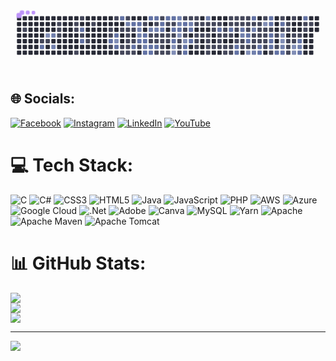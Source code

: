 <svg viewBox="-16 -32 880 192" width="880" height="192" xmlns="http://www.w3.org/2000/svg"><desc>Generated with https://github.com/Platane/snk</desc><style>:root{--cb:#1b1f230a;--cs:#BD93F9;--ce:#282A36;--c0:#282A36;--c1:#44475A;--c2:#6272A4;--c3:#7180ad;--c4:#818eb6}.c{shape-rendering:geometricPrecision;fill:var(--ce);stroke-width:1px;stroke:var(--cb);animation:none 77500ms linear infinite;width:12px;height:12px}@keyframes c0{0.51%{fill:var(--c1)}0.53%,100%{fill:var(--ce)}}.c.c0{fill:var(--c1);animation-name:c0}@keyframes c1{1.15%{fill:var(--c1)}1.17%,100%{fill:var(--ce)}}.c.c1{fill:var(--c1);animation-name:c1}@keyframes c2{73.02%{fill:var(--c2)}73.04%,100%{fill:var(--ce)}}.c.c2{fill:var(--c2);animation-name:c2}@keyframes c3{98.7%{fill:var(--c4)}98.72%,100%{fill:var(--ce)}}.c.c3{fill:var(--c4);animation-name:c3}@keyframes c4{1.28%{fill:var(--c1)}1.3%,100%{fill:var(--ce)}}.c.c4{fill:var(--c1);animation-name:c4}@keyframes c5{73.54%{fill:var(--c3)}73.56%,100%{fill:var(--ce)}}.c.c5{fill:var(--c3);animation-name:c5}@keyframes c6{73.28%{fill:var(--c3)}73.3%,100%{fill:var(--ce)}}.c.c6{fill:var(--c3);animation-name:c6}@keyframes c7{1.93%{fill:var(--c1)}1.95%,100%{fill:var(--ce)}}.c.c7{fill:var(--c1);animation-name:c7}@keyframes c8{1.8%{fill:var(--c1)}1.82%,100%{fill:var(--ce)}}.c.c8{fill:var(--c1);animation-name:c8}@keyframes c9{1.67%{fill:var(--c1)}1.69%,100%{fill:var(--ce)}}.c.c9{fill:var(--c1);animation-name:c9}@keyframes ca{2.31%{fill:var(--c1)}2.33%,100%{fill:var(--ce)}}.c.ca{fill:var(--c1);animation-name:ca}@keyframes cb{2.44%{fill:var(--c1)}2.46%,100%{fill:var(--ce)}}.c.cb{fill:var(--c1);animation-name:cb}@keyframes cc{4.76%{fill:var(--c1)}4.78%,100%{fill:var(--ce)}}.c.cc{fill:var(--c1);animation-name:cc}@keyframes cd{3.86%{fill:var(--c1)}3.88%,100%{fill:var(--ce)}}.c.cd{fill:var(--c1);animation-name:cd}@keyframes ce{71.73%{fill:var(--c2)}71.75%,100%{fill:var(--ce)}}.c.ce{fill:var(--c2);animation-name:ce}@keyframes cf{2.7%{fill:var(--c1)}2.72%,100%{fill:var(--ce)}}.c.cf{fill:var(--c1);animation-name:cf}@keyframes cg{71.99%{fill:var(--c2)}72.01%,100%{fill:var(--ce)}}.c.cg{fill:var(--c2);animation-name:cg}@keyframes ch{2.96%{fill:var(--c1)}2.98%,100%{fill:var(--ce)}}.c.ch{fill:var(--c1);animation-name:ch}@keyframes ci{3.47%{fill:var(--c1)}3.49%,100%{fill:var(--ce)}}.c.ci{fill:var(--c1);animation-name:ci}@keyframes cj{6.31%{fill:var(--c1)}6.33%,100%{fill:var(--ce)}}.c.cj{fill:var(--c1);animation-name:cj}@keyframes ck{6.18%{fill:var(--c1)}6.2%,100%{fill:var(--ce)}}.c.ck{fill:var(--c1);animation-name:ck}@keyframes cl{53.28%{fill:var(--c2)}53.3%,100%{fill:var(--ce)}}.c.cl{fill:var(--c2);animation-name:cl}@keyframes cm{5.67%{fill:var(--c1)}5.69%,100%{fill:var(--ce)}}.c.cm{fill:var(--c1);animation-name:cm}@keyframes cn{33.54%{fill:var(--c1)}33.56%,100%{fill:var(--ce)}}.c.cn{fill:var(--c1);animation-name:cn}@keyframes co{53.54%{fill:var(--c2)}53.56%,100%{fill:var(--ce)}}.c.co{fill:var(--c2);animation-name:co}@keyframes cp{86.96%{fill:var(--c4)}86.98%,100%{fill:var(--ce)}}.c.cp{fill:var(--c4);animation-name:cp}@keyframes cq{53.02%{fill:var(--c2)}53.04%,100%{fill:var(--ce)}}.c.cq{fill:var(--c2);animation-name:cq}@keyframes cr{54.05%{fill:var(--c2)}54.07%,100%{fill:var(--ce)}}.c.cr{fill:var(--c2);animation-name:cr}@keyframes cs{6.57%{fill:var(--c1)}6.59%,100%{fill:var(--ce)}}.c.cs{fill:var(--c1);animation-name:cs}@keyframes ct{8.25%{fill:var(--c1)}8.27%,100%{fill:var(--ce)}}.c.ct{fill:var(--c1);animation-name:ct}@keyframes cu{8.38%{fill:var(--c1)}8.4%,100%{fill:var(--ce)}}.c.cu{fill:var(--c1);animation-name:cu}@keyframes cv{32.76%{fill:var(--c1)}32.78%,100%{fill:var(--ce)}}.c.cv{fill:var(--c1);animation-name:cv}@keyframes cw{86.31%{fill:var(--c3)}86.33%,100%{fill:var(--ce)}}.c.cw{fill:var(--c3);animation-name:cw}@keyframes cx{6.7%{fill:var(--c1)}6.72%,100%{fill:var(--ce)}}.c.cx{fill:var(--c1);animation-name:cx}@keyframes cy{7.09%{fill:var(--c1)}7.11%,100%{fill:var(--ce)}}.c.cy{fill:var(--c1);animation-name:cy}@keyframes cz{7.47%{fill:var(--c1)}7.49%,100%{fill:var(--ce)}}.c.cz{fill:var(--c1);animation-name:cz}@keyframes c10{8.12%{fill:var(--c1)}8.14%,100%{fill:var(--ce)}}.c.c10{fill:var(--c1);animation-name:c10}@keyframes c11{8.51%{fill:var(--c1)}8.53%,100%{fill:var(--ce)}}.c.c11{fill:var(--c1);animation-name:c11}@keyframes c12{54.44%{fill:var(--c2)}54.46%,100%{fill:var(--ce)}}.c.c12{fill:var(--c2);animation-name:c12}@keyframes c13{6.83%{fill:var(--c1)}6.85%,100%{fill:var(--ce)}}.c.c13{fill:var(--c1);animation-name:c13}@keyframes c14{7.6%{fill:var(--c1)}7.62%,100%{fill:var(--ce)}}.c.c14{fill:var(--c1);animation-name:c14}@keyframes c15{52.64%{fill:var(--c2)}52.66%,100%{fill:var(--ce)}}.c.c15{fill:var(--c2);animation-name:c15}@keyframes c16{8.64%{fill:var(--c1)}8.66%,100%{fill:var(--ce)}}.c.c16{fill:var(--c1);animation-name:c16}@keyframes c17{54.57%{fill:var(--c2)}54.59%,100%{fill:var(--ce)}}.c.c17{fill:var(--c2);animation-name:c17}@keyframes c18{75.6%{fill:var(--c3)}75.62%,100%{fill:var(--ce)}}.c.c18{fill:var(--c3);animation-name:c18}@keyframes c19{75.47%{fill:var(--c3)}75.49%,100%{fill:var(--ce)}}.c.c19{fill:var(--c3);animation-name:c19}@keyframes c1a{51.09%{fill:var(--c2)}51.11%,100%{fill:var(--ce)}}.c.c1a{fill:var(--c2);animation-name:c1a}@keyframes c1b{50.96%{fill:var(--c1)}50.98%,100%{fill:var(--ce)}}.c.c1b{fill:var(--c1);animation-name:c1b}@keyframes c1c{42.31%{fill:var(--c1)}42.33%,100%{fill:var(--ce)}}.c.c1c{fill:var(--c1);animation-name:c1c}@keyframes c1d{51.34%{fill:var(--c2)}51.36%,100%{fill:var(--ce)}}.c.c1d{fill:var(--c2);animation-name:c1d}@keyframes c1e{51.22%{fill:var(--c2)}51.24%,100%{fill:var(--ce)}}.c.c1e{fill:var(--c2);animation-name:c1e}@keyframes c1f{85.41%{fill:var(--c3)}85.43%,100%{fill:var(--ce)}}.c.c1f{fill:var(--c3);animation-name:c1f}@keyframes c1g{52.25%{fill:var(--c2)}52.27%,100%{fill:var(--ce)}}.c.c1g{fill:var(--c2);animation-name:c1g}@keyframes c1h{54.96%{fill:var(--c2)}54.98%,100%{fill:var(--ce)}}.c.c1h{fill:var(--c2);animation-name:c1h}@keyframes c1i{75.86%{fill:var(--c3)}75.88%,100%{fill:var(--ce)}}.c.c1i{fill:var(--c3);animation-name:c1i}@keyframes c1j{10.44%{fill:var(--c1)}10.46%,100%{fill:var(--ce)}}.c.c1j{fill:var(--c1);animation-name:c1j}@keyframes c1k{10.57%{fill:var(--c1)}10.59%,100%{fill:var(--ce)}}.c.c1k{fill:var(--c1);animation-name:c1k}@keyframes c1l{51.73%{fill:var(--c2)}51.75%,100%{fill:var(--ce)}}.c.c1l{fill:var(--c2);animation-name:c1l}@keyframes c1m{52.12%{fill:var(--c2)}52.14%,100%{fill:var(--ce)}}.c.c1m{fill:var(--c2);animation-name:c1m}@keyframes c1n{55.09%{fill:var(--c2)}55.11%,100%{fill:var(--ce)}}.c.c1n{fill:var(--c2);animation-name:c1n}@keyframes c1o{42.57%{fill:var(--c1)}42.59%,100%{fill:var(--ce)}}.c.c1o{fill:var(--c1);animation-name:c1o}@keyframes c1p{75.99%{fill:var(--c3)}76.01%,100%{fill:var(--ce)}}.c.c1p{fill:var(--c3);animation-name:c1p}@keyframes c1q{10.31%{fill:var(--c1)}10.33%,100%{fill:var(--ce)}}.c.c1q{fill:var(--c1);animation-name:c1q}@keyframes c1r{10.7%{fill:var(--c1)}10.72%,100%{fill:var(--ce)}}.c.c1r{fill:var(--c1);animation-name:c1r}@keyframes c1s{51.86%{fill:var(--c2)}51.88%,100%{fill:var(--ce)}}.c.c1s{fill:var(--c2);animation-name:c1s}@keyframes c1t{9.41%{fill:var(--c1)}9.43%,100%{fill:var(--ce)}}.c.c1t{fill:var(--c1);animation-name:c1t}@keyframes c1u{42.83%{fill:var(--c1)}42.85%,100%{fill:var(--ce)}}.c.c1u{fill:var(--c1);animation-name:c1u}@keyframes c1v{42.7%{fill:var(--c2)}42.72%,100%{fill:var(--ce)}}.c.c1v{fill:var(--c2);animation-name:c1v}@keyframes c1w{58.57%{fill:var(--c2)}58.59%,100%{fill:var(--ce)}}.c.c1w{fill:var(--c2);animation-name:c1w}@keyframes c1x{10.18%{fill:var(--c1)}10.2%,100%{fill:var(--ce)}}.c.c1x{fill:var(--c1);animation-name:c1x}@keyframes c1y{10.83%{fill:var(--c1)}10.85%,100%{fill:var(--ce)}}.c.c1y{fill:var(--c1);animation-name:c1y}@keyframes c1z{10.96%{fill:var(--c1)}10.98%,100%{fill:var(--ce)}}.c.c1z{fill:var(--c1);animation-name:c1z}@keyframes c20{9.54%{fill:var(--c1)}9.56%,100%{fill:var(--ce)}}.c.c20{fill:var(--c1);animation-name:c20}@keyframes c21{55.34%{fill:var(--c2)}55.36%,100%{fill:var(--ce)}}.c.c21{fill:var(--c2);animation-name:c21}@keyframes c22{41.02%{fill:var(--c1)}41.04%,100%{fill:var(--ce)}}.c.c22{fill:var(--c1);animation-name:c22}@keyframes c23{10.05%{fill:var(--c1)}10.07%,100%{fill:var(--ce)}}.c.c23{fill:var(--c1);animation-name:c23}@keyframes c24{9.93%{fill:var(--c1)}9.95%,100%{fill:var(--ce)}}.c.c24{fill:var(--c1);animation-name:c24}@keyframes c25{9.67%{fill:var(--c1)}9.69%,100%{fill:var(--ce)}}.c.c25{fill:var(--c1);animation-name:c25}@keyframes c26{41.28%{fill:var(--c2)}41.3%,100%{fill:var(--ce)}}.c.c26{fill:var(--c2);animation-name:c26}@keyframes c27{41.15%{fill:var(--c1)}41.17%,100%{fill:var(--ce)}}.c.c27{fill:var(--c1);animation-name:c27}@keyframes c28{55.73%{fill:var(--c2)}55.75%,100%{fill:var(--ce)}}.c.c28{fill:var(--c2);animation-name:c28}@keyframes c29{36.51%{fill:var(--c1)}36.53%,100%{fill:var(--ce)}}.c.c29{fill:var(--c1);animation-name:c29}@keyframes c2a{36.38%{fill:var(--c2)}36.4%,100%{fill:var(--ce)}}.c.c2a{fill:var(--c2);animation-name:c2a}@keyframes c2b{88.38%{fill:var(--c4)}88.4%,100%{fill:var(--ce)}}.c.c2b{fill:var(--c4);animation-name:c2b}@keyframes c2c{88.51%{fill:var(--c4)}88.53%,100%{fill:var(--ce)}}.c.c2c{fill:var(--c4);animation-name:c2c}@keyframes c2d{76.76%{fill:var(--c3)}76.78%,100%{fill:var(--ce)}}.c.c2d{fill:var(--c3);animation-name:c2d}@keyframes c2e{76.64%{fill:var(--c3)}76.66%,100%{fill:var(--ce)}}.c.c2e{fill:var(--c3);animation-name:c2e}@keyframes c2f{55.86%{fill:var(--c2)}55.88%,100%{fill:var(--ce)}}.c.c2f{fill:var(--c2);animation-name:c2f}@keyframes c2g{89.28%{fill:var(--c4)}89.3%,100%{fill:var(--ce)}}.c.c2g{fill:var(--c4);animation-name:c2g}@keyframes c2h{36.25%{fill:var(--c1)}36.27%,100%{fill:var(--ce)}}.c.c2h{fill:var(--c1);animation-name:c2h}@keyframes c2i{36.12%{fill:var(--c1)}36.14%,100%{fill:var(--ce)}}.c.c2i{fill:var(--c1);animation-name:c2i}@keyframes c2j{35.99%{fill:var(--c1)}36.01%,100%{fill:var(--ce)}}.c.c2j{fill:var(--c1);animation-name:c2j}@keyframes c2k{23.99%{fill:var(--c1)}24.01%,100%{fill:var(--ce)}}.c.c2k{fill:var(--c1);animation-name:c2k}@keyframes c2l{56.12%{fill:var(--c2)}56.14%,100%{fill:var(--ce)}}.c.c2l{fill:var(--c2);animation-name:c2l}@keyframes c2m{38.7%{fill:var(--c1)}38.72%,100%{fill:var(--ce)}}.c.c2m{fill:var(--c1);animation-name:c2m}@keyframes c2n{38.57%{fill:var(--c1)}38.59%,100%{fill:var(--ce)}}.c.c2n{fill:var(--c1);animation-name:c2n}@keyframes c2o{89.02%{fill:var(--c4)}89.04%,100%{fill:var(--ce)}}.c.c2o{fill:var(--c4);animation-name:c2o}@keyframes c2p{57.41%{fill:var(--c2)}57.43%,100%{fill:var(--ce)}}.c.c2p{fill:var(--c2);animation-name:c2p}@keyframes c2q{57.54%{fill:var(--c2)}57.56%,100%{fill:var(--ce)}}.c.c2q{fill:var(--c2);animation-name:c2q}@keyframes c2r{23.86%{fill:var(--c1)}23.88%,100%{fill:var(--ce)}}.c.c2r{fill:var(--c1);animation-name:c2r}@keyframes c2s{77.15%{fill:var(--c3)}77.17%,100%{fill:var(--ce)}}.c.c2s{fill:var(--c3);animation-name:c2s}@keyframes c2t{38.83%{fill:var(--c2)}38.85%,100%{fill:var(--ce)}}.c.c2t{fill:var(--c2);animation-name:c2t}@keyframes c2u{57.15%{fill:var(--c2)}57.17%,100%{fill:var(--ce)}}.c.c2u{fill:var(--c2);animation-name:c2u}@keyframes c2v{23.73%{fill:var(--c1)}23.75%,100%{fill:var(--ce)}}.c.c2v{fill:var(--c1);animation-name:c2v}@keyframes c2w{23.6%{fill:var(--c1)}23.62%,100%{fill:var(--ce)}}.c.c2w{fill:var(--c1);animation-name:c2w}@keyframes c2x{12.51%{fill:var(--c1)}12.53%,100%{fill:var(--ce)}}.c.c2x{fill:var(--c1);animation-name:c2x}@keyframes c2y{12.38%{fill:var(--c1)}12.4%,100%{fill:var(--ce)}}.c.c2y{fill:var(--c1);animation-name:c2y}@keyframes c2z{12.25%{fill:var(--c1)}12.27%,100%{fill:var(--ce)}}.c.c2z{fill:var(--c1);animation-name:c2z}@keyframes c30{23.47%{fill:var(--c1)}23.49%,100%{fill:var(--ce)}}.c.c30{fill:var(--c1);animation-name:c30}@keyframes c31{12.64%{fill:var(--c1)}12.66%,100%{fill:var(--ce)}}.c.c31{fill:var(--c1);animation-name:c31}@keyframes c32{77.67%{fill:var(--c3)}77.69%,100%{fill:var(--ce)}}.c.c32{fill:var(--c3);animation-name:c32}@keyframes c33{23.34%{fill:var(--c1)}23.36%,100%{fill:var(--ce)}}.c.c33{fill:var(--c1);animation-name:c33}@keyframes c34{12.76%{fill:var(--c1)}12.78%,100%{fill:var(--ce)}}.c.c34{fill:var(--c1);animation-name:c34}@keyframes c35{29.41%{fill:var(--c1)}29.43%,100%{fill:var(--ce)}}.c.c35{fill:var(--c1);animation-name:c35}@keyframes c36{29.28%{fill:var(--c1)}29.3%,100%{fill:var(--ce)}}.c.c36{fill:var(--c1);animation-name:c36}@keyframes c37{29.93%{fill:var(--c1)}29.95%,100%{fill:var(--ce)}}.c.c37{fill:var(--c1);animation-name:c37}@keyframes c38{23.22%{fill:var(--c1)}23.24%,100%{fill:var(--ce)}}.c.c38{fill:var(--c1);animation-name:c38}@keyframes c39{25.15%{fill:var(--c1)}25.17%,100%{fill:var(--ce)}}.c.c39{fill:var(--c1);animation-name:c39}@keyframes c3a{29.15%{fill:var(--c1)}29.17%,100%{fill:var(--ce)}}.c.c3a{fill:var(--c1);animation-name:c3a}@keyframes c3b{23.09%{fill:var(--c1)}23.11%,100%{fill:var(--ce)}}.c.c3b{fill:var(--c1);animation-name:c3b}@keyframes c3c{60.12%{fill:var(--c2)}60.14%,100%{fill:var(--ce)}}.c.c3c{fill:var(--c2);animation-name:c3c}@keyframes c3d{13.02%{fill:var(--c1)}13.04%,100%{fill:var(--ce)}}.c.c3d{fill:var(--c1);animation-name:c3d}@keyframes c3e{25.54%{fill:var(--c1)}25.56%,100%{fill:var(--ce)}}.c.c3e{fill:var(--c1);animation-name:c3e}@keyframes c3f{29.02%{fill:var(--c1)}29.04%,100%{fill:var(--ce)}}.c.c3f{fill:var(--c1);animation-name:c3f}@keyframes c3g{27.99%{fill:var(--c1)}28.01%,100%{fill:var(--ce)}}.c.c3g{fill:var(--c1);animation-name:c3g}@keyframes c3h{13.15%{fill:var(--c1)}13.17%,100%{fill:var(--ce)}}.c.c3h{fill:var(--c1);animation-name:c3h}@keyframes c3i{28.38%{fill:var(--c1)}28.4%,100%{fill:var(--ce)}}.c.c3i{fill:var(--c1);animation-name:c3i}@keyframes c3j{28.76%{fill:var(--c1)}28.78%,100%{fill:var(--ce)}}.c.c3j{fill:var(--c1);animation-name:c3j}@keyframes c3k{22.7%{fill:var(--c1)}22.72%,100%{fill:var(--ce)}}.c.c3k{fill:var(--c1);animation-name:c3k}@keyframes c3l{22.83%{fill:var(--c1)}22.85%,100%{fill:var(--ce)}}.c.c3l{fill:var(--c1);animation-name:c3l}@keyframes c3m{60.38%{fill:var(--c2)}60.4%,100%{fill:var(--ce)}}.c.c3m{fill:var(--c2);animation-name:c3m}@keyframes c3n{13.28%{fill:var(--c1)}13.3%,100%{fill:var(--ce)}}.c.c3n{fill:var(--c1);animation-name:c3n}@keyframes c3o{28.51%{fill:var(--c1)}28.53%,100%{fill:var(--ce)}}.c.c3o{fill:var(--c1);animation-name:c3o}@keyframes c3p{28.64%{fill:var(--c1)}28.66%,100%{fill:var(--ce)}}.c.c3p{fill:var(--c1);animation-name:c3p}@keyframes c3q{22.57%{fill:var(--c1)}22.59%,100%{fill:var(--ce)}}.c.c3q{fill:var(--c1);animation-name:c3q}@keyframes c3r{13.67%{fill:var(--c1)}13.69%,100%{fill:var(--ce)}}.c.c3r{fill:var(--c1);animation-name:c3r}@keyframes c3s{13.54%{fill:var(--c1)}13.56%,100%{fill:var(--ce)}}.c.c3s{fill:var(--c1);animation-name:c3s}@keyframes c3t{25.93%{fill:var(--c1)}25.95%,100%{fill:var(--ce)}}.c.c3t{fill:var(--c1);animation-name:c3t}@keyframes c3u{67.6%{fill:var(--c2)}67.62%,100%{fill:var(--ce)}}.c.c3u{fill:var(--c2);animation-name:c3u}@keyframes c3v{67.73%{fill:var(--c2)}67.75%,100%{fill:var(--ce)}}.c.c3v{fill:var(--c2);animation-name:c3v}@keyframes c3w{22.44%{fill:var(--c1)}22.46%,100%{fill:var(--ce)}}.c.c3w{fill:var(--c1);animation-name:c3w}@keyframes c3x{13.8%{fill:var(--c1)}13.82%,100%{fill:var(--ce)}}.c.c3x{fill:var(--c1);animation-name:c3x}@keyframes c3y{47.73%{fill:var(--c2)}47.75%,100%{fill:var(--ce)}}.c.c3y{fill:var(--c2);animation-name:c3y}@keyframes c3z{78.83%{fill:var(--c3)}78.85%,100%{fill:var(--ce)}}.c.c3z{fill:var(--c3);animation-name:c3z}@keyframes c40{26.05%{fill:var(--c1)}26.07%,100%{fill:var(--ce)}}.c.c40{fill:var(--c1);animation-name:c40}@keyframes c41{26.18%{fill:var(--c1)}26.2%,100%{fill:var(--ce)}}.c.c41{fill:var(--c1);animation-name:c41}@keyframes c42{22.31%{fill:var(--c1)}22.33%,100%{fill:var(--ce)}}.c.c42{fill:var(--c1);animation-name:c42}@keyframes c43{13.93%{fill:var(--c1)}13.95%,100%{fill:var(--ce)}}.c.c43{fill:var(--c1);animation-name:c43}@keyframes c44{47.6%{fill:var(--c1)}47.62%,100%{fill:var(--ce)}}.c.c44{fill:var(--c1);animation-name:c44}@keyframes c45{60.89%{fill:var(--c2)}60.91%,100%{fill:var(--ce)}}.c.c45{fill:var(--c2);animation-name:c45}@keyframes c46{61.02%{fill:var(--c2)}61.04%,100%{fill:var(--ce)}}.c.c46{fill:var(--c2);animation-name:c46}@keyframes c47{26.31%{fill:var(--c1)}26.33%,100%{fill:var(--ce)}}.c.c47{fill:var(--c1);animation-name:c47}@keyframes c48{91.22%{fill:var(--c4)}91.24%,100%{fill:var(--ce)}}.c.c48{fill:var(--c4);animation-name:c48}@keyframes c49{65.8%{fill:var(--c2)}65.82%,100%{fill:var(--ce)}}.c.c49{fill:var(--c2);animation-name:c49}@keyframes c4a{14.05%{fill:var(--c1)}14.07%,100%{fill:var(--ce)}}.c.c4a{fill:var(--c1);animation-name:c4a}@keyframes c4b{79.22%{fill:var(--c3)}79.24%,100%{fill:var(--ce)}}.c.c4b{fill:var(--c3);animation-name:c4b}@keyframes c4c{17.41%{fill:var(--c1)}17.43%,100%{fill:var(--ce)}}.c.c4c{fill:var(--c1);animation-name:c4c}@keyframes c4d{17.28%{fill:var(--c1)}17.3%,100%{fill:var(--ce)}}.c.c4d{fill:var(--c1);animation-name:c4d}@keyframes c4e{26.44%{fill:var(--c1)}26.46%,100%{fill:var(--ce)}}.c.c4e{fill:var(--c1);animation-name:c4e}@keyframes c4f{79.99%{fill:var(--c3)}80.01%,100%{fill:var(--ce)}}.c.c4f{fill:var(--c3);animation-name:c4f}@keyframes c4g{14.18%{fill:var(--c1)}14.2%,100%{fill:var(--ce)}}.c.c4g{fill:var(--c1);animation-name:c4g}@keyframes c4h{14.31%{fill:var(--c1)}14.33%,100%{fill:var(--ce)}}.c.c4h{fill:var(--c1);animation-name:c4h}@keyframes c4i{16.76%{fill:var(--c1)}16.78%,100%{fill:var(--ce)}}.c.c4i{fill:var(--c1);animation-name:c4i}@keyframes c4j{17.15%{fill:var(--c1)}17.17%,100%{fill:var(--ce)}}.c.c4j{fill:var(--c1);animation-name:c4j}@keyframes c4k{61.41%{fill:var(--c2)}61.43%,100%{fill:var(--ce)}}.c.c4k{fill:var(--c2);animation-name:c4k}@keyframes c4l{61.54%{fill:var(--c2)}61.56%,100%{fill:var(--ce)}}.c.c4l{fill:var(--c2);animation-name:c4l}@keyframes c4m{16.25%{fill:var(--c1)}16.27%,100%{fill:var(--ce)}}.c.c4m{fill:var(--c1);animation-name:c4m}@keyframes c4n{93.54%{fill:var(--c4)}93.56%,100%{fill:var(--ce)}}.c.c4n{fill:var(--c4);animation-name:c4n}@keyframes c4o{14.44%{fill:var(--c1)}14.46%,100%{fill:var(--ce)}}.c.c4o{fill:var(--c1);animation-name:c4o}@keyframes c4p{16.89%{fill:var(--c1)}16.91%,100%{fill:var(--ce)}}.c.c4p{fill:var(--c1);animation-name:c4p}@keyframes c4q{17.02%{fill:var(--c1)}17.04%,100%{fill:var(--ce)}}.c.c4q{fill:var(--c1);animation-name:c4q}@keyframes c4r{17.93%{fill:var(--c1)}17.95%,100%{fill:var(--ce)}}.c.c4r{fill:var(--c1);animation-name:c4r}@keyframes c4s{65.41%{fill:var(--c2)}65.43%,100%{fill:var(--ce)}}.c.c4s{fill:var(--c2);animation-name:c4s}@keyframes c4t{65.28%{fill:var(--c2)}65.3%,100%{fill:var(--ce)}}.c.c4t{fill:var(--c2);animation-name:c4t}@keyframes c4u{14.57%{fill:var(--c1)}14.59%,100%{fill:var(--ce)}}.c.c4u{fill:var(--c1);animation-name:c4u}@keyframes c4v{66.57%{fill:var(--c2)}66.59%,100%{fill:var(--ce)}}.c.c4v{fill:var(--c2);animation-name:c4v}@keyframes c4w{66.7%{fill:var(--c2)}66.72%,100%{fill:var(--ce)}}.c.c4w{fill:var(--c2);animation-name:c4w}@keyframes c4x{46.44%{fill:var(--c2)}46.46%,100%{fill:var(--ce)}}.c.c4x{fill:var(--c2);animation-name:c4x}@keyframes c4y{18.18%{fill:var(--c1)}18.2%,100%{fill:var(--ce)}}.c.c4y{fill:var(--c1);animation-name:c4y}@keyframes c4z{46.05%{fill:var(--c1)}46.07%,100%{fill:var(--ce)}}.c.c4z{fill:var(--c1);animation-name:c4z}@keyframes c50{46.31%{fill:var(--c1)}46.33%,100%{fill:var(--ce)}}.c.c50{fill:var(--c1);animation-name:c50}@keyframes c51{61.93%{fill:var(--c2)}61.95%,100%{fill:var(--ce)}}.c.c51{fill:var(--c2);animation-name:c51}@keyframes c52{15.6%{fill:var(--c1)}15.62%,100%{fill:var(--ce)}}.c.c52{fill:var(--c1);animation-name:c52}@keyframes c53{65.02%{fill:var(--c2)}65.04%,100%{fill:var(--ce)}}.c.c53{fill:var(--c2);animation-name:c53}@keyframes c54{14.83%{fill:var(--c1)}14.85%,100%{fill:var(--ce)}}.c.c54{fill:var(--c1);animation-name:c54}@keyframes c55{92.89%{fill:var(--c4)}92.91%,100%{fill:var(--ce)}}.c.c55{fill:var(--c4);animation-name:c55}@keyframes c56{92.76%{fill:var(--c4)}92.78%,100%{fill:var(--ce)}}.c.c56{fill:var(--c4);animation-name:c56}@keyframes c57{80.76%{fill:var(--c3)}80.78%,100%{fill:var(--ce)}}.c.c57{fill:var(--c3);animation-name:c57}@keyframes c58{62.05%{fill:var(--c2)}62.07%,100%{fill:var(--ce)}}.c.c58{fill:var(--c2);animation-name:c58}@keyframes c59{15.09%{fill:var(--c1)}15.11%,100%{fill:var(--ce)}}.c.c59{fill:var(--c1);animation-name:c59}@keyframes c5a{14.96%{fill:var(--c1)}14.98%,100%{fill:var(--ce)}}.c.c5a{fill:var(--c1);animation-name:c5a}@keyframes c5b{19.09%{fill:var(--c1)}19.11%,100%{fill:var(--ce)}}.c.c5b{fill:var(--c1);animation-name:c5b}@keyframes c5c{18.96%{fill:var(--c1)}18.98%,100%{fill:var(--ce)}}.c.c5c{fill:var(--c1);animation-name:c5c}@keyframes c5d{18.83%{fill:var(--c1)}18.85%,100%{fill:var(--ce)}}.c.c5d{fill:var(--c1);animation-name:c5d}@keyframes c5e{15.34%{fill:var(--c1)}15.36%,100%{fill:var(--ce)}}.c.c5e{fill:var(--c1);animation-name:c5e}@keyframes c5f{19.34%{fill:var(--c1)}19.36%,100%{fill:var(--ce)}}.c.c5f{fill:var(--c1);animation-name:c5f}@keyframes c5g{19.22%{fill:var(--c1)}19.24%,100%{fill:var(--ce)}}.c.c5g{fill:var(--c1);animation-name:c5g}@keyframes c5h{92.38%{fill:var(--c4)}92.4%,100%{fill:var(--ce)}}.c.c5h{fill:var(--c4);animation-name:c5h}@keyframes c5i{92.25%{fill:var(--c4)}92.27%,100%{fill:var(--ce)}}.c.c5i{fill:var(--c4);animation-name:c5i}@keyframes c5j{19.47%{fill:var(--c1)}19.49%,100%{fill:var(--ce)}}.c.c5j{fill:var(--c1);animation-name:c5j}@keyframes c5k{62.7%{fill:var(--c2)}62.72%,100%{fill:var(--ce)}}.c.c5k{fill:var(--c2);animation-name:c5k}@keyframes c5l{81.41%{fill:var(--c3)}81.43%,100%{fill:var(--ce)}}.c.c5l{fill:var(--c3);animation-name:c5l}@keyframes c5m{63.22%{fill:var(--c2)}63.24%,100%{fill:var(--ce)}}.c.c5m{fill:var(--c2);animation-name:c5m}@keyframes c5n{64.38%{fill:var(--c2)}64.4%,100%{fill:var(--ce)}}.c.c5n{fill:var(--c2);animation-name:c5n}@keyframes c5o{19.86%{fill:var(--c1)}19.88%,100%{fill:var(--ce)}}.c.c5o{fill:var(--c1);animation-name:c5o}@keyframes c5p{19.73%{fill:var(--c1)}19.75%,100%{fill:var(--ce)}}.c.c5p{fill:var(--c1);animation-name:c5p}@keyframes c5q{19.99%{fill:var(--c1)}20.01%,100%{fill:var(--ce)}}.c.c5q{fill:var(--c1);animation-name:c5q}.u{transform-origin:0 0;transform:scale(0,1);animation:none linear 77500ms infinite}@keyframes u0{0.51%{transform:scale(0.000,1)}0.53%,1.15%{transform:scale(0.009,1)}1.17%,1.28%{transform:scale(0.018,1)}1.3%,1.67%{transform:scale(0.026,1)}1.69%,1.8%{transform:scale(0.035,1)}1.82%,1.93%{transform:scale(0.044,1)}1.95%,2.31%{transform:scale(0.053,1)}2.33%,2.44%{transform:scale(0.061,1)}2.46%,2.7%{transform:scale(0.070,1)}2.72%,2.96%{transform:scale(0.079,1)}2.98%,3.47%{transform:scale(0.088,1)}3.49%,3.86%{transform:scale(0.096,1)}3.88%,4.76%{transform:scale(0.105,1)}4.78%,5.67%{transform:scale(0.114,1)}5.69%,6.18%{transform:scale(0.123,1)}6.2%,6.31%{transform:scale(0.132,1)}6.33%,6.57%{transform:scale(0.140,1)}6.59%,6.7%{transform:scale(0.149,1)}6.72%,6.83%{transform:scale(0.158,1)}6.85%,7.09%{transform:scale(0.167,1)}7.11%,7.47%{transform:scale(0.175,1)}7.49%,7.6%{transform:scale(0.184,1)}7.62%,8.12%{transform:scale(0.193,1)}8.14%,8.25%{transform:scale(0.202,1)}8.27%,8.38%{transform:scale(0.211,1)}8.4%,8.51%{transform:scale(0.219,1)}8.53%,8.64%{transform:scale(0.228,1)}8.66%,9.41%{transform:scale(0.237,1)}9.43%,9.54%{transform:scale(0.246,1)}9.56%,9.67%{transform:scale(0.254,1)}9.69%,9.93%{transform:scale(0.263,1)}9.95%,10.05%{transform:scale(0.272,1)}10.07%,10.18%{transform:scale(0.281,1)}10.2%,10.31%{transform:scale(0.289,1)}10.33%,10.44%{transform:scale(0.298,1)}10.46%,10.57%{transform:scale(0.307,1)}10.59%,10.7%{transform:scale(0.316,1)}10.72%,10.83%{transform:scale(0.325,1)}10.85%,10.96%{transform:scale(0.333,1)}10.98%,12.25%{transform:scale(0.342,1)}12.27%,12.38%{transform:scale(0.351,1)}12.4%,12.51%{transform:scale(0.360,1)}12.53%,12.64%{transform:scale(0.368,1)}12.66%,12.76%{transform:scale(0.377,1)}12.78%,13.02%{transform:scale(0.386,1)}13.04%,13.15%{transform:scale(0.395,1)}13.17%,13.28%{transform:scale(0.404,1)}13.3%,13.54%{transform:scale(0.412,1)}13.56%,13.67%{transform:scale(0.421,1)}13.69%,13.8%{transform:scale(0.430,1)}13.82%,13.93%{transform:scale(0.439,1)}13.95%,14.05%{transform:scale(0.447,1)}14.07%,14.18%{transform:scale(0.456,1)}14.2%,14.31%{transform:scale(0.465,1)}14.33%,14.44%{transform:scale(0.474,1)}14.46%,14.57%{transform:scale(0.482,1)}14.59%,14.83%{transform:scale(0.491,1)}14.85%,14.96%{transform:scale(0.500,1)}14.98%,15.09%{transform:scale(0.509,1)}15.11%,15.34%{transform:scale(0.518,1)}15.36%,15.6%{transform:scale(0.526,1)}15.62%,16.25%{transform:scale(0.535,1)}16.27%,16.76%{transform:scale(0.544,1)}16.78%,16.89%{transform:scale(0.553,1)}16.91%,17.02%{transform:scale(0.561,1)}17.04%,17.15%{transform:scale(0.570,1)}17.17%,17.28%{transform:scale(0.579,1)}17.3%,17.41%{transform:scale(0.588,1)}17.43%,17.93%{transform:scale(0.596,1)}17.95%,18.18%{transform:scale(0.605,1)}18.2%,18.83%{transform:scale(0.614,1)}18.85%,18.96%{transform:scale(0.623,1)}18.98%,19.09%{transform:scale(0.632,1)}19.11%,19.22%{transform:scale(0.640,1)}19.24%,19.34%{transform:scale(0.649,1)}19.36%,19.47%{transform:scale(0.658,1)}19.49%,19.73%{transform:scale(0.667,1)}19.75%,19.86%{transform:scale(0.675,1)}19.88%,19.99%{transform:scale(0.684,1)}20.01%,22.31%{transform:scale(0.693,1)}22.33%,22.44%{transform:scale(0.702,1)}22.46%,22.57%{transform:scale(0.711,1)}22.59%,22.7%{transform:scale(0.719,1)}22.72%,22.83%{transform:scale(0.728,1)}22.85%,23.09%{transform:scale(0.737,1)}23.11%,23.22%{transform:scale(0.746,1)}23.24%,23.34%{transform:scale(0.754,1)}23.36%,23.47%{transform:scale(0.763,1)}23.49%,23.6%{transform:scale(0.772,1)}23.62%,23.73%{transform:scale(0.781,1)}23.75%,23.86%{transform:scale(0.789,1)}23.88%,23.99%{transform:scale(0.798,1)}24.01%,25.15%{transform:scale(0.807,1)}25.17%,25.54%{transform:scale(0.816,1)}25.56%,25.93%{transform:scale(0.825,1)}25.95%,26.05%{transform:scale(0.833,1)}26.07%,26.18%{transform:scale(0.842,1)}26.2%,26.31%{transform:scale(0.851,1)}26.33%,26.44%{transform:scale(0.860,1)}26.46%,27.99%{transform:scale(0.868,1)}28.01%,28.38%{transform:scale(0.877,1)}28.4%,28.51%{transform:scale(0.886,1)}28.53%,28.64%{transform:scale(0.895,1)}28.66%,28.76%{transform:scale(0.904,1)}28.78%,29.02%{transform:scale(0.912,1)}29.04%,29.15%{transform:scale(0.921,1)}29.17%,29.28%{transform:scale(0.930,1)}29.3%,29.41%{transform:scale(0.939,1)}29.43%,29.93%{transform:scale(0.947,1)}29.95%,32.76%{transform:scale(0.956,1)}32.78%,33.54%{transform:scale(0.965,1)}33.56%,35.99%{transform:scale(0.974,1)}36.01%,36.12%{transform:scale(0.982,1)}36.14%,36.25%{transform:scale(0.991,1)}36.27%,100%{transform:scale(1.000,1)}}.u.u0{fill:var(--c1);animation-name:u0;transform-origin:0.0px 0}@keyframes u1{36.38%{transform:scale(0.000,1)}36.4%,100%{transform:scale(1.000,1)}}.u.u1{fill:var(--c2);animation-name:u1;transform-origin:467.0px 0}@keyframes u2{36.51%{transform:scale(0.000,1)}36.53%,38.57%{transform:scale(0.333,1)}38.59%,38.7%{transform:scale(0.667,1)}38.72%,100%{transform:scale(1.000,1)}}.u.u2{fill:var(--c1);animation-name:u2;transform-origin:471.1px 0}@keyframes u3{38.83%{transform:scale(0.000,1)}38.85%,100%{transform:scale(1.000,1)}}.u.u3{fill:var(--c2);animation-name:u3;transform-origin:483.4px 0}@keyframes u4{41.02%{transform:scale(0.000,1)}41.04%,41.15%{transform:scale(0.500,1)}41.17%,100%{transform:scale(1.000,1)}}.u.u4{fill:var(--c1);animation-name:u4;transform-origin:487.5px 0}@keyframes u5{41.28%{transform:scale(0.000,1)}41.3%,100%{transform:scale(1.000,1)}}.u.u5{fill:var(--c2);animation-name:u5;transform-origin:495.7px 0}@keyframes u6{42.31%{transform:scale(0.000,1)}42.33%,42.57%{transform:scale(0.500,1)}42.59%,100%{transform:scale(1.000,1)}}.u.u6{fill:var(--c1);animation-name:u6;transform-origin:499.8px 0}@keyframes u7{42.7%{transform:scale(0.000,1)}42.72%,100%{transform:scale(1.000,1)}}.u.u7{fill:var(--c2);animation-name:u7;transform-origin:508.0px 0}@keyframes u8{42.83%{transform:scale(0.000,1)}42.85%,46.05%{transform:scale(0.333,1)}46.07%,46.31%{transform:scale(0.667,1)}46.33%,100%{transform:scale(1.000,1)}}.u.u8{fill:var(--c1);animation-name:u8;transform-origin:512.1px 0}@keyframes u9{46.44%{transform:scale(0.000,1)}46.46%,100%{transform:scale(1.000,1)}}.u.u9{fill:var(--c2);animation-name:u9;transform-origin:524.4px 0}@keyframes ua{47.6%{transform:scale(0.000,1)}47.62%,100%{transform:scale(1.000,1)}}.u.ua{fill:var(--c1);animation-name:ua;transform-origin:528.5px 0}@keyframes ub{47.73%{transform:scale(0.000,1)}47.75%,100%{transform:scale(1.000,1)}}.u.ub{fill:var(--c2);animation-name:ub;transform-origin:532.6px 0}@keyframes uc{50.96%{transform:scale(0.000,1)}50.98%,100%{transform:scale(1.000,1)}}.u.uc{fill:var(--c1);animation-name:uc;transform-origin:536.7px 0}@keyframes ud{51.09%{transform:scale(0.000,1)}51.11%,51.22%{transform:scale(0.022,1)}51.24%,51.34%{transform:scale(0.043,1)}51.36%,51.73%{transform:scale(0.065,1)}51.75%,51.86%{transform:scale(0.087,1)}51.88%,52.12%{transform:scale(0.109,1)}52.14%,52.25%{transform:scale(0.130,1)}52.27%,52.64%{transform:scale(0.152,1)}52.66%,53.02%{transform:scale(0.174,1)}53.04%,53.28%{transform:scale(0.196,1)}53.3%,53.54%{transform:scale(0.217,1)}53.56%,54.05%{transform:scale(0.239,1)}54.07%,54.44%{transform:scale(0.261,1)}54.46%,54.57%{transform:scale(0.283,1)}54.59%,54.96%{transform:scale(0.304,1)}54.98%,55.09%{transform:scale(0.326,1)}55.11%,55.34%{transform:scale(0.348,1)}55.36%,55.73%{transform:scale(0.370,1)}55.75%,55.86%{transform:scale(0.391,1)}55.88%,56.12%{transform:scale(0.413,1)}56.14%,57.15%{transform:scale(0.435,1)}57.17%,57.41%{transform:scale(0.457,1)}57.43%,57.54%{transform:scale(0.478,1)}57.56%,58.57%{transform:scale(0.500,1)}58.59%,60.12%{transform:scale(0.522,1)}60.14%,60.38%{transform:scale(0.543,1)}60.4%,60.89%{transform:scale(0.565,1)}60.91%,61.02%{transform:scale(0.587,1)}61.04%,61.41%{transform:scale(0.609,1)}61.43%,61.54%{transform:scale(0.630,1)}61.56%,61.93%{transform:scale(0.652,1)}61.95%,62.05%{transform:scale(0.674,1)}62.07%,62.7%{transform:scale(0.696,1)}62.72%,63.22%{transform:scale(0.717,1)}63.24%,64.38%{transform:scale(0.739,1)}64.4%,65.02%{transform:scale(0.761,1)}65.04%,65.28%{transform:scale(0.783,1)}65.3%,65.41%{transform:scale(0.804,1)}65.43%,65.8%{transform:scale(0.826,1)}65.82%,66.57%{transform:scale(0.848,1)}66.59%,66.7%{transform:scale(0.870,1)}66.72%,67.6%{transform:scale(0.891,1)}67.62%,67.73%{transform:scale(0.913,1)}67.75%,71.73%{transform:scale(0.935,1)}71.75%,71.99%{transform:scale(0.957,1)}72.01%,73.02%{transform:scale(0.978,1)}73.04%,100%{transform:scale(1.000,1)}}.u.ud{fill:var(--c2);animation-name:ud;transform-origin:540.8px 0}@keyframes ue{73.28%{transform:scale(0.000,1)}73.3%,73.54%{transform:scale(0.059,1)}73.56%,75.47%{transform:scale(0.118,1)}75.49%,75.6%{transform:scale(0.176,1)}75.62%,75.86%{transform:scale(0.235,1)}75.88%,75.99%{transform:scale(0.294,1)}76.01%,76.64%{transform:scale(0.353,1)}76.66%,76.76%{transform:scale(0.412,1)}76.78%,77.15%{transform:scale(0.471,1)}77.17%,77.67%{transform:scale(0.529,1)}77.69%,78.83%{transform:scale(0.588,1)}78.85%,79.22%{transform:scale(0.647,1)}79.24%,79.99%{transform:scale(0.706,1)}80.01%,80.76%{transform:scale(0.765,1)}80.78%,81.41%{transform:scale(0.824,1)}81.43%,85.41%{transform:scale(0.882,1)}85.43%,86.31%{transform:scale(0.941,1)}86.33%,100%{transform:scale(1.000,1)}}.u.ue{fill:var(--c3);animation-name:ue;transform-origin:729.2px 0}@keyframes uf{86.96%{transform:scale(0.000,1)}86.98%,88.38%{transform:scale(0.083,1)}88.4%,88.51%{transform:scale(0.167,1)}88.53%,89.02%{transform:scale(0.250,1)}89.04%,89.28%{transform:scale(0.333,1)}89.3%,91.22%{transform:scale(0.417,1)}91.24%,92.25%{transform:scale(0.500,1)}92.27%,92.38%{transform:scale(0.583,1)}92.4%,92.76%{transform:scale(0.667,1)}92.78%,92.89%{transform:scale(0.750,1)}92.91%,93.54%{transform:scale(0.833,1)}93.56%,98.7%{transform:scale(0.917,1)}98.72%,100%{transform:scale(1.000,1)}}.u.uf{fill:var(--c4);animation-name:uf;transform-origin:798.8px 0}.s{shape-rendering:geometricPrecision;fill:var(--cs);animation:none linear 77500ms infinite}@keyframes s0{0%,99.87%{transform:translate(0px,-16px)}0.13%{transform:translate(0px,0px)}0.26%{transform:translate(16px,0px)}0.52%{transform:translate(16px,32px)}0.9%{transform:translate(64px,32px)}1.16%,72.9%{transform:translate(64px,64px)}1.55%{transform:translate(112px,64px)}1.94%{transform:translate(112px,16px)}2.32%{transform:translate(160px,16px)}2.58%{transform:translate(160px,48px)}2.84%{transform:translate(192px,48px)}2.97%{transform:translate(192px,64px)}3.1%{transform:translate(208px,64px)}3.61%{transform:translate(208px,0px)}4%{transform:translate(160px,0px)}4.77%{transform:translate(160px,96px)}5.55%{transform:translate(256px,96px)}5.68%,53.16%{transform:translate(256px,80px)}5.81%{transform:translate(240px,80px)}6.06%{transform:translate(240px,48px)}6.19%,53.42%{transform:translate(256px,48px)}6.32%{transform:translate(256px,32px)}6.84%,70.58%{transform:translate(320px,32px)}6.97%,7.74%{transform:translate(320px,48px)}7.23%,53.68%{transform:translate(288px,48px)}7.35%{transform:translate(288px,64px)}7.61%,70.32%{transform:translate(320px,64px)}7.87%{transform:translate(304px,48px)}8.13%{transform:translate(304px,80px)}8.26%{transform:translate(288px,80px)}8.39%,34.45%{transform:translate(288px,96px)}8.77%,52.39%{transform:translate(336px,96px)}8.9%,50.71%{transform:translate(336px,112px)}9.29%{transform:translate(384px,112px)}9.42%,52%{transform:translate(384px,96px)}9.68%{transform:translate(416px,96px)}10.06%,36.65%{transform:translate(416px,48px)}10.45%,51.48%{transform:translate(368px,48px)}10.58%{transform:translate(368px,64px)}10.84%{transform:translate(400px,64px)}10.97%{transform:translate(400px,80px)}11.1%,84.9%{transform:translate(416px,80px)}11.35%,37.16%,40.26%,84.65%{transform:translate(416px,112px)}12%,39.61%{transform:translate(496px,112px)}12.52%,38.32%{transform:translate(496px,48px)}13.42%{transform:translate(608px,48px)}13.68%{transform:translate(608px,16px)}14.19%,21.94%,27.1%,45.42%,47.23%,66.06%{transform:translate(672px,16px)}14.32%,21.81%,45.55%,47.1%,66.19%,79.35%{transform:translate(672px,32px)}14.97%,20.65%{transform:translate(752px,32px)}15.1%{transform:translate(752px,16px)}15.23%{transform:translate(768px,16px)}15.35%{transform:translate(768px,0px)}15.61%,64.9%{transform:translate(736px,0px)}15.74%{transform:translate(736px,-16px)}16.13%{transform:translate(688px,-16px)}16.26%{transform:translate(688px,0px)}16.39%{transform:translate(672px,0px)}16.77%,79.48%{transform:translate(672px,48px)}16.9%,17.68%{transform:translate(688px,48px)}17.03%{transform:translate(688px,64px)}17.29%,26.58%{transform:translate(656px,64px)}17.42%,79.1%,79.61%{transform:translate(656px,48px)}18.06%{transform:translate(688px,96px)}18.19%{transform:translate(704px,96px)}18.32%{transform:translate(704px,112px)}18.71%{transform:translate(752px,112px)}19.1%,62.45%,81.03%{transform:translate(752px,64px)}19.23%,92.52%{transform:translate(768px,64px)}19.35%,20.9%{transform:translate(768px,48px)}19.61%{transform:translate(800px,48px)}19.87%{transform:translate(800px,16px)}20%{transform:translate(816px,16px)}20.13%{transform:translate(816px,32px)}20.77%{transform:translate(752px,48px)}21.03%{transform:translate(768px,32px)}22.19%,47.48%{transform:translate(640px,16px)}22.32%{transform:translate(640px,0px)}22.71%{transform:translate(592px,0px)}22.84%{transform:translate(592px,16px)}23.61%,44%{transform:translate(496px,16px)}23.74%,43.87%,56.52%{transform:translate(496px,0px)}24%,43.61%,56.26%{transform:translate(464px,0px)}24.13%,43.48%{transform:translate(464px,-16px)}24.52%,30.97%{transform:translate(512px,-16px)}24.9%{transform:translate(512px,32px)}25.16%{transform:translate(544px,32px)}25.42%,29.55%{transform:translate(544px,64px)}26.06%{transform:translate(624px,64px)}26.19%{transform:translate(624px,80px)}26.45%{transform:translate(656px,80px)}26.71%,61.29%{transform:translate(672px,64px)}27.87%{transform:translate(576px,16px)}28.39%,28.9%,48.52%{transform:translate(576px,80px)}28.52%,48.39%,68%{transform:translate(592px,80px)}28.65%,67.87%{transform:translate(592px,96px)}28.77%,48.65%{transform:translate(576px,96px)}29.29%,29.81%{transform:translate(528px,80px)}29.42%{transform:translate(528px,64px)}29.68%{transform:translate(544px,80px)}29.94%{transform:translate(528px,96px)}30.06%{transform:translate(512px,96px)}32.65%{transform:translate(304px,-16px)}32.77%{transform:translate(304px,0px)}32.9%,54.32%{transform:translate(320px,0px)}33.03%{transform:translate(320px,-16px)}33.42%{transform:translate(272px,-16px)}33.81%{transform:translate(272px,32px)}33.94%{transform:translate(288px,32px)}34.71%{transform:translate(320px,96px)}34.84%{transform:translate(320px,112px)}35.87%{transform:translate(448px,112px)}36.26%,57.94%,69.29%,89.42%{transform:translate(448px,64px)}36.39%,58.06%,88.26%{transform:translate(432px,64px)}36.52%{transform:translate(432px,48px)}37.68%{transform:translate(480px,112px)}37.94%,57.29%{transform:translate(480px,80px)}38.06%{transform:translate(496px,80px)}38.58%,89.16%{transform:translate(464px,48px)}38.71%,56%{transform:translate(464px,32px)}38.97%,56.77%{transform:translate(496px,32px)}41.03%{transform:translate(416px,16px)}41.16%,58.97%{transform:translate(432px,16px)}41.42%{transform:translate(432px,-16px)}42.06%{transform:translate(352px,-16px)}42.32%,85.94%{transform:translate(352px,16px)}42.71%,58.71%{transform:translate(400px,16px)}42.97%{transform:translate(400px,-16px)}45.94%{transform:translate(720px,32px)}46.32%{transform:translate(720px,80px)}46.58%{transform:translate(688px,80px)}46.97%{transform:translate(688px,32px)}47.61%,60.77%{transform:translate(640px,32px)}47.87%{transform:translate(608px,32px)}48.13%,67.48%{transform:translate(608px,64px)}48.26%{transform:translate(592px,64px)}48.77%{transform:translate(560px,96px)}48.9%{transform:translate(560px,112px)}51.1%{transform:translate(336px,64px)}51.23%{transform:translate(352px,64px)}51.35%{transform:translate(352px,48px)}51.74%{transform:translate(368px,80px)}51.87%{transform:translate(384px,80px)}52.52%{transform:translate(336px,80px)}54.06%{transform:translate(288px,0px)}54.45%{transform:translate(320px,16px)}54.84%{transform:translate(368px,16px)}54.97%{transform:translate(368px,0px)}55.48%{transform:translate(432px,0px)}55.74%,58.32%,59.1%{transform:translate(432px,32px)}56.9%{transform:translate(480px,32px)}57.42%{transform:translate(464px,80px)}57.55%,88.77%{transform:translate(464px,96px)}57.68%{transform:translate(448px,96px)}58.58%{transform:translate(400px,32px)}61.03%,90.97%{transform:translate(640px,64px)}61.55%{transform:translate(672px,96px)}62.19%{transform:translate(752px,96px)}62.84%{transform:translate(800px,64px)}63.1%{transform:translate(800px,96px)}63.23%{transform:translate(784px,96px)}63.35%,81.68%{transform:translate(784px,112px)}63.48%{transform:translate(800px,112px)}64.39%{transform:translate(800px,0px)}65.03%,93.16%{transform:translate(736px,16px)}65.29%{transform:translate(704px,16px)}65.42%{transform:translate(704px,0px)}65.81%{transform:translate(656px,0px)}65.94%{transform:translate(656px,16px)}66.45%{transform:translate(704px,32px)}66.71%{transform:translate(704px,64px)}67.74%{transform:translate(608px,96px)}69.16%{transform:translate(448px,80px)}71.74%{transform:translate(176px,32px)}72%{transform:translate(176px,64px)}73.03%{transform:translate(64px,80px)}73.29%{transform:translate(96px,80px)}73.55%{transform:translate(96px,48px)}75.48%{transform:translate(336px,48px)}75.61%{transform:translate(336px,32px)}76.52%{transform:translate(448px,32px)}76.77%{transform:translate(448px,0px)}77.03%{transform:translate(480px,0px)}77.16%{transform:translate(480px,16px)}77.55%{transform:translate(528px,16px)}77.68%{transform:translate(528px,0px)}78.45%{transform:translate(624px,0px)}78.84%{transform:translate(624px,48px)}79.23%{transform:translate(656px,32px)}80%{transform:translate(656px,96px)}80.65%{transform:translate(736px,96px)}80.77%{transform:translate(736px,80px)}80.9%{transform:translate(752px,80px)}81.29%{transform:translate(784px,64px)}85.42%{transform:translate(352px,80px)}86.58%{transform:translate(272px,16px)}86.97%{transform:translate(272px,64px)}88.52%{transform:translate(432px,96px)}89.29%{transform:translate(448px,48px)}91.23%{transform:translate(640px,96px)}92.26%{transform:translate(768px,96px)}92.77%{transform:translate(736px,64px)}98.45%{transform:translate(80px,16px)}98.71%{transform:translate(80px,48px)}98.84%{transform:translate(64px,48px)}99.35%{transform:translate(64px,-16px)}}.s.s0{transform:translate(0px,-16px);animation-name:s0}@keyframes s1{0%,99.87%{transform:translate(16px,-16px)}0.13%{transform:translate(0px,-16px)}0.26%{transform:translate(0px,0px)}0.39%{transform:translate(16px,0px)}0.65%{transform:translate(16px,32px)}1.03%{transform:translate(64px,32px)}1.29%,73.03%{transform:translate(64px,64px)}1.68%{transform:translate(112px,64px)}2.06%{transform:translate(112px,16px)}2.45%{transform:translate(160px,16px)}2.71%{transform:translate(160px,48px)}2.97%{transform:translate(192px,48px)}3.1%{transform:translate(192px,64px)}3.23%{transform:translate(208px,64px)}3.74%{transform:translate(208px,0px)}4.13%{transform:translate(160px,0px)}4.9%{transform:translate(160px,96px)}5.68%{transform:translate(256px,96px)}5.81%,53.29%{transform:translate(256px,80px)}5.94%{transform:translate(240px,80px)}6.19%{transform:translate(240px,48px)}6.32%,53.55%{transform:translate(256px,48px)}6.45%{transform:translate(256px,32px)}6.97%,70.71%{transform:translate(320px,32px)}7.1%,7.87%{transform:translate(320px,48px)}7.35%,53.81%{transform:translate(288px,48px)}7.48%{transform:translate(288px,64px)}7.74%,70.45%{transform:translate(320px,64px)}8%{transform:translate(304px,48px)}8.26%{transform:translate(304px,80px)}8.39%{transform:translate(288px,80px)}8.52%,34.58%{transform:translate(288px,96px)}8.9%,52.52%{transform:translate(336px,96px)}9.03%,50.84%{transform:translate(336px,112px)}9.42%{transform:translate(384px,112px)}9.55%,52.13%{transform:translate(384px,96px)}9.81%{transform:translate(416px,96px)}10.19%,36.77%{transform:translate(416px,48px)}10.58%,51.61%{transform:translate(368px,48px)}10.71%{transform:translate(368px,64px)}10.97%{transform:translate(400px,64px)}11.1%{transform:translate(400px,80px)}11.23%,85.03%{transform:translate(416px,80px)}11.48%,37.29%,40.39%,84.77%{transform:translate(416px,112px)}12.13%,39.74%{transform:translate(496px,112px)}12.65%,38.45%{transform:translate(496px,48px)}13.55%{transform:translate(608px,48px)}13.81%{transform:translate(608px,16px)}14.32%,22.06%,27.23%,45.55%,47.35%,66.19%{transform:translate(672px,16px)}14.45%,21.94%,45.68%,47.23%,66.32%,79.48%{transform:translate(672px,32px)}15.1%,20.77%{transform:translate(752px,32px)}15.23%{transform:translate(752px,16px)}15.35%{transform:translate(768px,16px)}15.48%{transform:translate(768px,0px)}15.74%,65.03%{transform:translate(736px,0px)}15.87%{transform:translate(736px,-16px)}16.26%{transform:translate(688px,-16px)}16.39%{transform:translate(688px,0px)}16.52%{transform:translate(672px,0px)}16.9%,79.61%{transform:translate(672px,48px)}17.03%,17.81%{transform:translate(688px,48px)}17.16%{transform:translate(688px,64px)}17.42%,26.71%{transform:translate(656px,64px)}17.55%,79.23%,79.74%{transform:translate(656px,48px)}18.19%{transform:translate(688px,96px)}18.32%{transform:translate(704px,96px)}18.45%{transform:translate(704px,112px)}18.84%{transform:translate(752px,112px)}19.23%,62.58%,81.16%{transform:translate(752px,64px)}19.35%,92.65%{transform:translate(768px,64px)}19.48%,21.03%{transform:translate(768px,48px)}19.74%{transform:translate(800px,48px)}20%{transform:translate(800px,16px)}20.13%{transform:translate(816px,16px)}20.26%{transform:translate(816px,32px)}20.9%{transform:translate(752px,48px)}21.16%{transform:translate(768px,32px)}22.32%,47.61%{transform:translate(640px,16px)}22.45%{transform:translate(640px,0px)}22.84%{transform:translate(592px,0px)}22.97%{transform:translate(592px,16px)}23.74%,44.13%{transform:translate(496px,16px)}23.87%,44%,56.65%{transform:translate(496px,0px)}24.13%,43.74%,56.39%{transform:translate(464px,0px)}24.26%,43.61%{transform:translate(464px,-16px)}24.65%,31.1%{transform:translate(512px,-16px)}25.03%{transform:translate(512px,32px)}25.29%{transform:translate(544px,32px)}25.55%,29.68%{transform:translate(544px,64px)}26.19%{transform:translate(624px,64px)}26.32%{transform:translate(624px,80px)}26.58%{transform:translate(656px,80px)}26.84%,61.42%{transform:translate(672px,64px)}28%{transform:translate(576px,16px)}28.52%,29.03%,48.65%{transform:translate(576px,80px)}28.65%,48.52%,68.13%{transform:translate(592px,80px)}28.77%,68%{transform:translate(592px,96px)}28.9%,48.77%{transform:translate(576px,96px)}29.42%,29.94%{transform:translate(528px,80px)}29.55%{transform:translate(528px,64px)}29.81%{transform:translate(544px,80px)}30.06%{transform:translate(528px,96px)}30.19%{transform:translate(512px,96px)}32.77%{transform:translate(304px,-16px)}32.9%{transform:translate(304px,0px)}33.03%,54.45%{transform:translate(320px,0px)}33.16%{transform:translate(320px,-16px)}33.55%{transform:translate(272px,-16px)}33.94%{transform:translate(272px,32px)}34.06%{transform:translate(288px,32px)}34.84%{transform:translate(320px,96px)}34.97%{transform:translate(320px,112px)}36%{transform:translate(448px,112px)}36.39%,58.06%,69.42%,89.55%{transform:translate(448px,64px)}36.52%,58.19%,88.39%{transform:translate(432px,64px)}36.65%{transform:translate(432px,48px)}37.81%{transform:translate(480px,112px)}38.06%,57.42%{transform:translate(480px,80px)}38.19%{transform:translate(496px,80px)}38.71%,89.29%{transform:translate(464px,48px)}38.84%,56.13%{transform:translate(464px,32px)}39.1%,56.9%{transform:translate(496px,32px)}41.16%{transform:translate(416px,16px)}41.29%,59.1%{transform:translate(432px,16px)}41.55%{transform:translate(432px,-16px)}42.19%{transform:translate(352px,-16px)}42.45%,86.06%{transform:translate(352px,16px)}42.84%,58.84%{transform:translate(400px,16px)}43.1%{transform:translate(400px,-16px)}46.06%{transform:translate(720px,32px)}46.45%{transform:translate(720px,80px)}46.71%{transform:translate(688px,80px)}47.1%{transform:translate(688px,32px)}47.74%,60.9%{transform:translate(640px,32px)}48%{transform:translate(608px,32px)}48.26%,67.61%{transform:translate(608px,64px)}48.39%{transform:translate(592px,64px)}48.9%{transform:translate(560px,96px)}49.03%{transform:translate(560px,112px)}51.23%{transform:translate(336px,64px)}51.35%{transform:translate(352px,64px)}51.48%{transform:translate(352px,48px)}51.87%{transform:translate(368px,80px)}52%{transform:translate(384px,80px)}52.65%{transform:translate(336px,80px)}54.19%{transform:translate(288px,0px)}54.58%{transform:translate(320px,16px)}54.97%{transform:translate(368px,16px)}55.1%{transform:translate(368px,0px)}55.61%{transform:translate(432px,0px)}55.87%,58.45%,59.23%{transform:translate(432px,32px)}57.03%{transform:translate(480px,32px)}57.55%{transform:translate(464px,80px)}57.68%,88.9%{transform:translate(464px,96px)}57.81%{transform:translate(448px,96px)}58.71%{transform:translate(400px,32px)}61.16%,91.1%{transform:translate(640px,64px)}61.68%{transform:translate(672px,96px)}62.32%{transform:translate(752px,96px)}62.97%{transform:translate(800px,64px)}63.23%{transform:translate(800px,96px)}63.35%{transform:translate(784px,96px)}63.48%,81.81%{transform:translate(784px,112px)}63.61%{transform:translate(800px,112px)}64.52%{transform:translate(800px,0px)}65.16%,93.29%{transform:translate(736px,16px)}65.42%{transform:translate(704px,16px)}65.55%{transform:translate(704px,0px)}65.94%{transform:translate(656px,0px)}66.06%{transform:translate(656px,16px)}66.58%{transform:translate(704px,32px)}66.84%{transform:translate(704px,64px)}67.87%{transform:translate(608px,96px)}69.29%{transform:translate(448px,80px)}71.87%{transform:translate(176px,32px)}72.13%{transform:translate(176px,64px)}73.16%{transform:translate(64px,80px)}73.42%{transform:translate(96px,80px)}73.68%{transform:translate(96px,48px)}75.61%{transform:translate(336px,48px)}75.74%{transform:translate(336px,32px)}76.65%{transform:translate(448px,32px)}76.9%{transform:translate(448px,0px)}77.16%{transform:translate(480px,0px)}77.29%{transform:translate(480px,16px)}77.68%{transform:translate(528px,16px)}77.81%{transform:translate(528px,0px)}78.58%{transform:translate(624px,0px)}78.97%{transform:translate(624px,48px)}79.35%{transform:translate(656px,32px)}80.13%{transform:translate(656px,96px)}80.77%{transform:translate(736px,96px)}80.9%{transform:translate(736px,80px)}81.03%{transform:translate(752px,80px)}81.42%{transform:translate(784px,64px)}85.55%{transform:translate(352px,80px)}86.71%{transform:translate(272px,16px)}87.1%{transform:translate(272px,64px)}88.65%{transform:translate(432px,96px)}89.42%{transform:translate(448px,48px)}91.35%{transform:translate(640px,96px)}92.39%{transform:translate(768px,96px)}92.9%{transform:translate(736px,64px)}98.58%{transform:translate(80px,16px)}98.84%{transform:translate(80px,48px)}98.97%{transform:translate(64px,48px)}99.48%{transform:translate(64px,-16px)}}.s.s1{transform:translate(16px,-16px);animation-name:s1}@keyframes s2{0%,99.87%{transform:translate(32px,-16px)}0.26%{transform:translate(0px,-16px)}0.39%{transform:translate(0px,0px)}0.52%{transform:translate(16px,0px)}0.77%{transform:translate(16px,32px)}1.16%{transform:translate(64px,32px)}1.42%,73.16%{transform:translate(64px,64px)}1.81%{transform:translate(112px,64px)}2.19%{transform:translate(112px,16px)}2.58%{transform:translate(160px,16px)}2.84%{transform:translate(160px,48px)}3.1%{transform:translate(192px,48px)}3.23%{transform:translate(192px,64px)}3.35%{transform:translate(208px,64px)}3.87%{transform:translate(208px,0px)}4.26%{transform:translate(160px,0px)}5.03%{transform:translate(160px,96px)}5.81%{transform:translate(256px,96px)}5.94%,53.42%{transform:translate(256px,80px)}6.06%{transform:translate(240px,80px)}6.32%{transform:translate(240px,48px)}6.45%,53.68%{transform:translate(256px,48px)}6.58%{transform:translate(256px,32px)}7.1%,70.84%{transform:translate(320px,32px)}7.23%,8%{transform:translate(320px,48px)}7.48%,53.94%{transform:translate(288px,48px)}7.61%{transform:translate(288px,64px)}7.87%,70.58%{transform:translate(320px,64px)}8.13%{transform:translate(304px,48px)}8.39%{transform:translate(304px,80px)}8.52%{transform:translate(288px,80px)}8.65%,34.71%{transform:translate(288px,96px)}9.03%,52.65%{transform:translate(336px,96px)}9.16%,50.97%{transform:translate(336px,112px)}9.55%{transform:translate(384px,112px)}9.68%,52.26%{transform:translate(384px,96px)}9.94%{transform:translate(416px,96px)}10.32%,36.9%{transform:translate(416px,48px)}10.71%,51.74%{transform:translate(368px,48px)}10.84%{transform:translate(368px,64px)}11.1%{transform:translate(400px,64px)}11.23%{transform:translate(400px,80px)}11.35%,85.16%{transform:translate(416px,80px)}11.61%,37.42%,40.52%,84.9%{transform:translate(416px,112px)}12.26%,39.87%{transform:translate(496px,112px)}12.77%,38.58%{transform:translate(496px,48px)}13.68%{transform:translate(608px,48px)}13.94%{transform:translate(608px,16px)}14.45%,22.19%,27.35%,45.68%,47.48%,66.32%{transform:translate(672px,16px)}14.58%,22.06%,45.81%,47.35%,66.45%,79.61%{transform:translate(672px,32px)}15.23%,20.9%{transform:translate(752px,32px)}15.35%{transform:translate(752px,16px)}15.48%{transform:translate(768px,16px)}15.61%{transform:translate(768px,0px)}15.87%,65.16%{transform:translate(736px,0px)}16%{transform:translate(736px,-16px)}16.39%{transform:translate(688px,-16px)}16.52%{transform:translate(688px,0px)}16.65%{transform:translate(672px,0px)}17.03%,79.74%{transform:translate(672px,48px)}17.16%,17.94%{transform:translate(688px,48px)}17.29%{transform:translate(688px,64px)}17.55%,26.84%{transform:translate(656px,64px)}17.68%,79.35%,79.87%{transform:translate(656px,48px)}18.32%{transform:translate(688px,96px)}18.45%{transform:translate(704px,96px)}18.58%{transform:translate(704px,112px)}18.97%{transform:translate(752px,112px)}19.35%,62.71%,81.29%{transform:translate(752px,64px)}19.48%,92.77%{transform:translate(768px,64px)}19.61%,21.16%{transform:translate(768px,48px)}19.87%{transform:translate(800px,48px)}20.13%{transform:translate(800px,16px)}20.26%{transform:translate(816px,16px)}20.39%{transform:translate(816px,32px)}21.03%{transform:translate(752px,48px)}21.29%{transform:translate(768px,32px)}22.45%,47.74%{transform:translate(640px,16px)}22.58%{transform:translate(640px,0px)}22.97%{transform:translate(592px,0px)}23.1%{transform:translate(592px,16px)}23.87%,44.26%{transform:translate(496px,16px)}24%,44.13%,56.77%{transform:translate(496px,0px)}24.26%,43.87%,56.52%{transform:translate(464px,0px)}24.39%,43.74%{transform:translate(464px,-16px)}24.77%,31.23%{transform:translate(512px,-16px)}25.16%{transform:translate(512px,32px)}25.42%{transform:translate(544px,32px)}25.68%,29.81%{transform:translate(544px,64px)}26.32%{transform:translate(624px,64px)}26.45%{transform:translate(624px,80px)}26.71%{transform:translate(656px,80px)}26.97%,61.55%{transform:translate(672px,64px)}28.13%{transform:translate(576px,16px)}28.65%,29.16%,48.77%{transform:translate(576px,80px)}28.77%,48.65%,68.26%{transform:translate(592px,80px)}28.9%,68.13%{transform:translate(592px,96px)}29.03%,48.9%{transform:translate(576px,96px)}29.55%,30.06%{transform:translate(528px,80px)}29.68%{transform:translate(528px,64px)}29.94%{transform:translate(544px,80px)}30.19%{transform:translate(528px,96px)}30.32%{transform:translate(512px,96px)}32.9%{transform:translate(304px,-16px)}33.03%{transform:translate(304px,0px)}33.16%,54.58%{transform:translate(320px,0px)}33.29%{transform:translate(320px,-16px)}33.68%{transform:translate(272px,-16px)}34.06%{transform:translate(272px,32px)}34.19%{transform:translate(288px,32px)}34.97%{transform:translate(320px,96px)}35.1%{transform:translate(320px,112px)}36.13%{transform:translate(448px,112px)}36.52%,58.19%,69.55%,89.68%{transform:translate(448px,64px)}36.65%,58.32%,88.52%{transform:translate(432px,64px)}36.77%{transform:translate(432px,48px)}37.94%{transform:translate(480px,112px)}38.19%,57.55%{transform:translate(480px,80px)}38.32%{transform:translate(496px,80px)}38.84%,89.42%{transform:translate(464px,48px)}38.97%,56.26%{transform:translate(464px,32px)}39.23%,57.03%{transform:translate(496px,32px)}41.29%{transform:translate(416px,16px)}41.42%,59.23%{transform:translate(432px,16px)}41.68%{transform:translate(432px,-16px)}42.32%{transform:translate(352px,-16px)}42.58%,86.19%{transform:translate(352px,16px)}42.97%,58.97%{transform:translate(400px,16px)}43.23%{transform:translate(400px,-16px)}46.19%{transform:translate(720px,32px)}46.58%{transform:translate(720px,80px)}46.84%{transform:translate(688px,80px)}47.23%{transform:translate(688px,32px)}47.87%,61.03%{transform:translate(640px,32px)}48.13%{transform:translate(608px,32px)}48.39%,67.74%{transform:translate(608px,64px)}48.52%{transform:translate(592px,64px)}49.03%{transform:translate(560px,96px)}49.16%{transform:translate(560px,112px)}51.35%{transform:translate(336px,64px)}51.48%{transform:translate(352px,64px)}51.61%{transform:translate(352px,48px)}52%{transform:translate(368px,80px)}52.13%{transform:translate(384px,80px)}52.77%{transform:translate(336px,80px)}54.32%{transform:translate(288px,0px)}54.71%{transform:translate(320px,16px)}55.1%{transform:translate(368px,16px)}55.23%{transform:translate(368px,0px)}55.74%{transform:translate(432px,0px)}56%,58.58%,59.35%{transform:translate(432px,32px)}57.16%{transform:translate(480px,32px)}57.68%{transform:translate(464px,80px)}57.81%,89.03%{transform:translate(464px,96px)}57.94%{transform:translate(448px,96px)}58.84%{transform:translate(400px,32px)}61.29%,91.23%{transform:translate(640px,64px)}61.81%{transform:translate(672px,96px)}62.45%{transform:translate(752px,96px)}63.1%{transform:translate(800px,64px)}63.35%{transform:translate(800px,96px)}63.48%{transform:translate(784px,96px)}63.61%,81.94%{transform:translate(784px,112px)}63.74%{transform:translate(800px,112px)}64.65%{transform:translate(800px,0px)}65.29%,93.42%{transform:translate(736px,16px)}65.55%{transform:translate(704px,16px)}65.68%{transform:translate(704px,0px)}66.06%{transform:translate(656px,0px)}66.19%{transform:translate(656px,16px)}66.71%{transform:translate(704px,32px)}66.97%{transform:translate(704px,64px)}68%{transform:translate(608px,96px)}69.42%{transform:translate(448px,80px)}72%{transform:translate(176px,32px)}72.26%{transform:translate(176px,64px)}73.29%{transform:translate(64px,80px)}73.55%{transform:translate(96px,80px)}73.81%{transform:translate(96px,48px)}75.74%{transform:translate(336px,48px)}75.87%{transform:translate(336px,32px)}76.77%{transform:translate(448px,32px)}77.03%{transform:translate(448px,0px)}77.29%{transform:translate(480px,0px)}77.42%{transform:translate(480px,16px)}77.81%{transform:translate(528px,16px)}77.94%{transform:translate(528px,0px)}78.71%{transform:translate(624px,0px)}79.1%{transform:translate(624px,48px)}79.48%{transform:translate(656px,32px)}80.26%{transform:translate(656px,96px)}80.9%{transform:translate(736px,96px)}81.03%{transform:translate(736px,80px)}81.16%{transform:translate(752px,80px)}81.55%{transform:translate(784px,64px)}85.68%{transform:translate(352px,80px)}86.84%{transform:translate(272px,16px)}87.23%{transform:translate(272px,64px)}88.77%{transform:translate(432px,96px)}89.55%{transform:translate(448px,48px)}91.48%{transform:translate(640px,96px)}92.52%{transform:translate(768px,96px)}93.03%{transform:translate(736px,64px)}98.71%{transform:translate(80px,16px)}98.97%{transform:translate(80px,48px)}99.1%{transform:translate(64px,48px)}99.61%{transform:translate(64px,-16px)}}.s.s2{transform:translate(32px,-16px);animation-name:s2}@keyframes s3{0%,99.87%{transform:translate(48px,-16px)}0.39%{transform:translate(0px,-16px)}0.52%{transform:translate(0px,0px)}0.65%{transform:translate(16px,0px)}0.9%{transform:translate(16px,32px)}1.29%{transform:translate(64px,32px)}1.55%,73.29%{transform:translate(64px,64px)}1.94%{transform:translate(112px,64px)}2.32%{transform:translate(112px,16px)}2.71%{transform:translate(160px,16px)}2.97%{transform:translate(160px,48px)}3.23%{transform:translate(192px,48px)}3.35%{transform:translate(192px,64px)}3.48%{transform:translate(208px,64px)}4%{transform:translate(208px,0px)}4.39%{transform:translate(160px,0px)}5.16%{transform:translate(160px,96px)}5.94%{transform:translate(256px,96px)}6.06%,53.55%{transform:translate(256px,80px)}6.19%{transform:translate(240px,80px)}6.45%{transform:translate(240px,48px)}6.58%,53.81%{transform:translate(256px,48px)}6.71%{transform:translate(256px,32px)}7.23%,70.97%{transform:translate(320px,32px)}7.35%,8.13%{transform:translate(320px,48px)}7.61%,54.06%{transform:translate(288px,48px)}7.74%{transform:translate(288px,64px)}8%,70.71%{transform:translate(320px,64px)}8.26%{transform:translate(304px,48px)}8.52%{transform:translate(304px,80px)}8.65%{transform:translate(288px,80px)}8.77%,34.84%{transform:translate(288px,96px)}9.16%,52.77%{transform:translate(336px,96px)}9.29%,51.1%{transform:translate(336px,112px)}9.68%{transform:translate(384px,112px)}9.81%,52.39%{transform:translate(384px,96px)}10.06%{transform:translate(416px,96px)}10.45%,37.03%{transform:translate(416px,48px)}10.84%,51.87%{transform:translate(368px,48px)}10.97%{transform:translate(368px,64px)}11.23%{transform:translate(400px,64px)}11.35%{transform:translate(400px,80px)}11.48%,85.29%{transform:translate(416px,80px)}11.74%,37.55%,40.65%,85.03%{transform:translate(416px,112px)}12.39%,40%{transform:translate(496px,112px)}12.9%,38.71%{transform:translate(496px,48px)}13.81%{transform:translate(608px,48px)}14.06%{transform:translate(608px,16px)}14.58%,22.32%,27.48%,45.81%,47.61%,66.45%{transform:translate(672px,16px)}14.71%,22.19%,45.94%,47.48%,66.58%,79.74%{transform:translate(672px,32px)}15.35%,21.03%{transform:translate(752px,32px)}15.48%{transform:translate(752px,16px)}15.61%{transform:translate(768px,16px)}15.74%{transform:translate(768px,0px)}16%,65.29%{transform:translate(736px,0px)}16.13%{transform:translate(736px,-16px)}16.52%{transform:translate(688px,-16px)}16.65%{transform:translate(688px,0px)}16.77%{transform:translate(672px,0px)}17.16%,79.87%{transform:translate(672px,48px)}17.29%,18.06%{transform:translate(688px,48px)}17.42%{transform:translate(688px,64px)}17.68%,26.97%{transform:translate(656px,64px)}17.81%,79.48%,80%{transform:translate(656px,48px)}18.45%{transform:translate(688px,96px)}18.58%{transform:translate(704px,96px)}18.71%{transform:translate(704px,112px)}19.1%{transform:translate(752px,112px)}19.48%,62.84%,81.42%{transform:translate(752px,64px)}19.61%,92.9%{transform:translate(768px,64px)}19.74%,21.29%{transform:translate(768px,48px)}20%{transform:translate(800px,48px)}20.26%{transform:translate(800px,16px)}20.39%{transform:translate(816px,16px)}20.52%{transform:translate(816px,32px)}21.16%{transform:translate(752px,48px)}21.42%{transform:translate(768px,32px)}22.58%,47.87%{transform:translate(640px,16px)}22.71%{transform:translate(640px,0px)}23.1%{transform:translate(592px,0px)}23.23%{transform:translate(592px,16px)}24%,44.39%{transform:translate(496px,16px)}24.13%,44.26%,56.9%{transform:translate(496px,0px)}24.39%,44%,56.65%{transform:translate(464px,0px)}24.52%,43.87%{transform:translate(464px,-16px)}24.9%,31.35%{transform:translate(512px,-16px)}25.29%{transform:translate(512px,32px)}25.55%{transform:translate(544px,32px)}25.81%,29.94%{transform:translate(544px,64px)}26.45%{transform:translate(624px,64px)}26.58%{transform:translate(624px,80px)}26.84%{transform:translate(656px,80px)}27.1%,61.68%{transform:translate(672px,64px)}28.26%{transform:translate(576px,16px)}28.77%,29.29%,48.9%{transform:translate(576px,80px)}28.9%,48.77%,68.39%{transform:translate(592px,80px)}29.03%,68.26%{transform:translate(592px,96px)}29.16%,49.03%{transform:translate(576px,96px)}29.68%,30.19%{transform:translate(528px,80px)}29.81%{transform:translate(528px,64px)}30.06%{transform:translate(544px,80px)}30.32%{transform:translate(528px,96px)}30.45%{transform:translate(512px,96px)}33.03%{transform:translate(304px,-16px)}33.16%{transform:translate(304px,0px)}33.29%,54.71%{transform:translate(320px,0px)}33.42%{transform:translate(320px,-16px)}33.81%{transform:translate(272px,-16px)}34.19%{transform:translate(272px,32px)}34.32%{transform:translate(288px,32px)}35.1%{transform:translate(320px,96px)}35.23%{transform:translate(320px,112px)}36.26%{transform:translate(448px,112px)}36.65%,58.32%,69.68%,89.81%{transform:translate(448px,64px)}36.77%,58.45%,88.65%{transform:translate(432px,64px)}36.9%{transform:translate(432px,48px)}38.06%{transform:translate(480px,112px)}38.32%,57.68%{transform:translate(480px,80px)}38.45%{transform:translate(496px,80px)}38.97%,89.55%{transform:translate(464px,48px)}39.1%,56.39%{transform:translate(464px,32px)}39.35%,57.16%{transform:translate(496px,32px)}41.42%{transform:translate(416px,16px)}41.55%,59.35%{transform:translate(432px,16px)}41.81%{transform:translate(432px,-16px)}42.45%{transform:translate(352px,-16px)}42.71%,86.32%{transform:translate(352px,16px)}43.1%,59.1%{transform:translate(400px,16px)}43.35%{transform:translate(400px,-16px)}46.32%{transform:translate(720px,32px)}46.71%{transform:translate(720px,80px)}46.97%{transform:translate(688px,80px)}47.35%{transform:translate(688px,32px)}48%,61.16%{transform:translate(640px,32px)}48.26%{transform:translate(608px,32px)}48.52%,67.87%{transform:translate(608px,64px)}48.65%{transform:translate(592px,64px)}49.16%{transform:translate(560px,96px)}49.29%{transform:translate(560px,112px)}51.48%{transform:translate(336px,64px)}51.61%{transform:translate(352px,64px)}51.74%{transform:translate(352px,48px)}52.13%{transform:translate(368px,80px)}52.26%{transform:translate(384px,80px)}52.9%{transform:translate(336px,80px)}54.45%{transform:translate(288px,0px)}54.84%{transform:translate(320px,16px)}55.23%{transform:translate(368px,16px)}55.35%{transform:translate(368px,0px)}55.87%{transform:translate(432px,0px)}56.13%,58.71%,59.48%{transform:translate(432px,32px)}57.29%{transform:translate(480px,32px)}57.81%{transform:translate(464px,80px)}57.94%,89.16%{transform:translate(464px,96px)}58.06%{transform:translate(448px,96px)}58.97%{transform:translate(400px,32px)}61.42%,91.35%{transform:translate(640px,64px)}61.94%{transform:translate(672px,96px)}62.58%{transform:translate(752px,96px)}63.23%{transform:translate(800px,64px)}63.48%{transform:translate(800px,96px)}63.61%{transform:translate(784px,96px)}63.74%,82.06%{transform:translate(784px,112px)}63.87%{transform:translate(800px,112px)}64.77%{transform:translate(800px,0px)}65.42%,93.55%{transform:translate(736px,16px)}65.68%{transform:translate(704px,16px)}65.81%{transform:translate(704px,0px)}66.19%{transform:translate(656px,0px)}66.32%{transform:translate(656px,16px)}66.84%{transform:translate(704px,32px)}67.1%{transform:translate(704px,64px)}68.13%{transform:translate(608px,96px)}69.55%{transform:translate(448px,80px)}72.13%{transform:translate(176px,32px)}72.39%{transform:translate(176px,64px)}73.42%{transform:translate(64px,80px)}73.68%{transform:translate(96px,80px)}73.94%{transform:translate(96px,48px)}75.87%{transform:translate(336px,48px)}76%{transform:translate(336px,32px)}76.9%{transform:translate(448px,32px)}77.16%{transform:translate(448px,0px)}77.42%{transform:translate(480px,0px)}77.55%{transform:translate(480px,16px)}77.94%{transform:translate(528px,16px)}78.06%{transform:translate(528px,0px)}78.84%{transform:translate(624px,0px)}79.23%{transform:translate(624px,48px)}79.61%{transform:translate(656px,32px)}80.39%{transform:translate(656px,96px)}81.03%{transform:translate(736px,96px)}81.16%{transform:translate(736px,80px)}81.29%{transform:translate(752px,80px)}81.68%{transform:translate(784px,64px)}85.81%{transform:translate(352px,80px)}86.97%{transform:translate(272px,16px)}87.35%{transform:translate(272px,64px)}88.9%{transform:translate(432px,96px)}89.68%{transform:translate(448px,48px)}91.61%{transform:translate(640px,96px)}92.65%{transform:translate(768px,96px)}93.16%{transform:translate(736px,64px)}98.84%{transform:translate(80px,16px)}99.1%{transform:translate(80px,48px)}99.23%{transform:translate(64px,48px)}99.74%{transform:translate(64px,-16px)}}.s.s3{transform:translate(48px,-16px);animation-name:s3}</style><rect class="c" x="2" y="2" rx="2" ry="2"/><rect class="c" x="2" y="18" rx="2" ry="2"/><rect class="c" x="2" y="34" rx="2" ry="2"/><rect class="c" x="2" y="50" rx="2" ry="2"/><rect class="c" x="2" y="66" rx="2" ry="2"/><rect class="c" x="2" y="82" rx="2" ry="2"/><rect class="c" x="2" y="98" rx="2" ry="2"/><rect class="c" x="18" y="2" rx="2" ry="2"/><rect class="c" x="18" y="18" rx="2" ry="2"/><rect class="c c0" x="18" y="34" rx="2" ry="2"/><rect class="c" x="18" y="50" rx="2" ry="2"/><rect class="c" x="18" y="66" rx="2" ry="2"/><rect class="c" x="18" y="82" rx="2" ry="2"/><rect class="c" x="18" y="98" rx="2" ry="2"/><rect class="c" x="34" y="2" rx="2" ry="2"/><rect class="c" x="34" y="18" rx="2" ry="2"/><rect class="c" x="34" y="34" rx="2" ry="2"/><rect class="c" x="34" y="50" rx="2" ry="2"/><rect class="c" x="34" y="66" rx="2" ry="2"/><rect class="c" x="34" y="82" rx="2" ry="2"/><rect class="c" x="34" y="98" rx="2" ry="2"/><rect class="c" x="50" y="2" rx="2" ry="2"/><rect class="c" x="50" y="18" rx="2" ry="2"/><rect class="c" x="50" y="34" rx="2" ry="2"/><rect class="c" x="50" y="50" rx="2" ry="2"/><rect class="c" x="50" y="66" rx="2" ry="2"/><rect class="c" x="50" y="82" rx="2" ry="2"/><rect class="c" x="50" y="98" rx="2" ry="2"/><rect class="c" x="66" y="2" rx="2" ry="2"/><rect class="c" x="66" y="18" rx="2" ry="2"/><rect class="c" x="66" y="34" rx="2" ry="2"/><rect class="c" x="66" y="50" rx="2" ry="2"/><rect class="c c1" x="66" y="66" rx="2" ry="2"/><rect class="c c2" x="66" y="82" rx="2" ry="2"/><rect class="c" x="66" y="98" rx="2" ry="2"/><rect class="c" x="82" y="2" rx="2" ry="2"/><rect class="c" x="82" y="18" rx="2" ry="2"/><rect class="c" x="82" y="34" rx="2" ry="2"/><rect class="c c3" x="82" y="50" rx="2" ry="2"/><rect class="c c4" x="82" y="66" rx="2" ry="2"/><rect class="c" x="82" y="82" rx="2" ry="2"/><rect class="c" x="82" y="98" rx="2" ry="2"/><rect class="c" x="98" y="2" rx="2" ry="2"/><rect class="c" x="98" y="18" rx="2" ry="2"/><rect class="c" x="98" y="34" rx="2" ry="2"/><rect class="c c5" x="98" y="50" rx="2" ry="2"/><rect class="c" x="98" y="66" rx="2" ry="2"/><rect class="c c6" x="98" y="82" rx="2" ry="2"/><rect class="c" x="98" y="98" rx="2" ry="2"/><rect class="c" x="114" y="2" rx="2" ry="2"/><rect class="c c7" x="114" y="18" rx="2" ry="2"/><rect class="c c8" x="114" y="34" rx="2" ry="2"/><rect class="c c9" x="114" y="50" rx="2" ry="2"/><rect class="c" x="114" y="66" rx="2" ry="2"/><rect class="c" x="114" y="82" rx="2" ry="2"/><rect class="c" x="114" y="98" rx="2" ry="2"/><rect class="c" x="130" y="2" rx="2" ry="2"/><rect class="c" x="130" y="18" rx="2" ry="2"/><rect class="c" x="130" y="34" rx="2" ry="2"/><rect class="c" x="130" y="50" rx="2" ry="2"/><rect class="c" x="130" y="66" rx="2" ry="2"/><rect class="c" x="130" y="82" rx="2" ry="2"/><rect class="c" x="130" y="98" rx="2" ry="2"/><rect class="c" x="146" y="2" rx="2" ry="2"/><rect class="c" x="146" y="18" rx="2" ry="2"/><rect class="c" x="146" y="34" rx="2" ry="2"/><rect class="c" x="146" y="50" rx="2" ry="2"/><rect class="c" x="146" y="66" rx="2" ry="2"/><rect class="c" x="146" y="82" rx="2" ry="2"/><rect class="c" x="146" y="98" rx="2" ry="2"/><rect class="c" x="162" y="2" rx="2" ry="2"/><rect class="c ca" x="162" y="18" rx="2" ry="2"/><rect class="c cb" x="162" y="34" rx="2" ry="2"/><rect class="c" x="162" y="50" rx="2" ry="2"/><rect class="c" x="162" y="66" rx="2" ry="2"/><rect class="c" x="162" y="82" rx="2" ry="2"/><rect class="c cc" x="162" y="98" rx="2" ry="2"/><rect class="c cd" x="178" y="2" rx="2" ry="2"/><rect class="c" x="178" y="18" rx="2" ry="2"/><rect class="c ce" x="178" y="34" rx="2" ry="2"/><rect class="c cf" x="178" y="50" rx="2" ry="2"/><rect class="c cg" x="178" y="66" rx="2" ry="2"/><rect class="c" x="178" y="82" rx="2" ry="2"/><rect class="c" x="178" y="98" rx="2" ry="2"/><rect class="c" x="194" y="2" rx="2" ry="2"/><rect class="c" x="194" y="18" rx="2" ry="2"/><rect class="c" x="194" y="34" rx="2" ry="2"/><rect class="c" x="194" y="50" rx="2" ry="2"/><rect class="c ch" x="194" y="66" rx="2" ry="2"/><rect class="c" x="194" y="82" rx="2" ry="2"/><rect class="c" x="194" y="98" rx="2" ry="2"/><rect class="c" x="210" y="2" rx="2" ry="2"/><rect class="c ci" x="210" y="18" rx="2" ry="2"/><rect class="c" x="210" y="34" rx="2" ry="2"/><rect class="c" x="210" y="50" rx="2" ry="2"/><rect class="c" x="210" y="66" rx="2" ry="2"/><rect class="c" x="210" y="82" rx="2" ry="2"/><rect class="c" x="210" y="98" rx="2" ry="2"/><rect class="c" x="226" y="2" rx="2" ry="2"/><rect class="c" x="226" y="18" rx="2" ry="2"/><rect class="c" x="226" y="34" rx="2" ry="2"/><rect class="c" x="226" y="50" rx="2" ry="2"/><rect class="c" x="226" y="66" rx="2" ry="2"/><rect class="c" x="226" y="82" rx="2" ry="2"/><rect class="c" x="226" y="98" rx="2" ry="2"/><rect class="c" x="242" y="2" rx="2" ry="2"/><rect class="c" x="242" y="18" rx="2" ry="2"/><rect class="c" x="242" y="34" rx="2" ry="2"/><rect class="c" x="242" y="50" rx="2" ry="2"/><rect class="c" x="242" y="66" rx="2" ry="2"/><rect class="c" x="242" y="82" rx="2" ry="2"/><rect class="c" x="242" y="98" rx="2" ry="2"/><rect class="c" x="258" y="2" rx="2" ry="2"/><rect class="c" x="258" y="18" rx="2" ry="2"/><rect class="c cj" x="258" y="34" rx="2" ry="2"/><rect class="c ck" x="258" y="50" rx="2" ry="2"/><rect class="c cl" x="258" y="66" rx="2" ry="2"/><rect class="c cm" x="258" y="82" rx="2" ry="2"/><rect class="c" x="258" y="98" rx="2" ry="2"/><rect class="c cn" x="274" y="2" rx="2" ry="2"/><rect class="c" x="274" y="18" rx="2" ry="2"/><rect class="c" x="274" y="34" rx="2" ry="2"/><rect class="c co" x="274" y="50" rx="2" ry="2"/><rect class="c cp" x="274" y="66" rx="2" ry="2"/><rect class="c cq" x="274" y="82" rx="2" ry="2"/><rect class="c" x="274" y="98" rx="2" ry="2"/><rect class="c cr" x="290" y="2" rx="2" ry="2"/><rect class="c" x="290" y="18" rx="2" ry="2"/><rect class="c cs" x="290" y="34" rx="2" ry="2"/><rect class="c" x="290" y="50" rx="2" ry="2"/><rect class="c" x="290" y="66" rx="2" ry="2"/><rect class="c ct" x="290" y="82" rx="2" ry="2"/><rect class="c cu" x="290" y="98" rx="2" ry="2"/><rect class="c cv" x="306" y="2" rx="2" ry="2"/><rect class="c cw" x="306" y="18" rx="2" ry="2"/><rect class="c cx" x="306" y="34" rx="2" ry="2"/><rect class="c cy" x="306" y="50" rx="2" ry="2"/><rect class="c cz" x="306" y="66" rx="2" ry="2"/><rect class="c c10" x="306" y="82" rx="2" ry="2"/><rect class="c c11" x="306" y="98" rx="2" ry="2"/><rect class="c" x="322" y="2" rx="2" ry="2"/><rect class="c c12" x="322" y="18" rx="2" ry="2"/><rect class="c c13" x="322" y="34" rx="2" ry="2"/><rect class="c" x="322" y="50" rx="2" ry="2"/><rect class="c c14" x="322" y="66" rx="2" ry="2"/><rect class="c c15" x="322" y="82" rx="2" ry="2"/><rect class="c c16" x="322" y="98" rx="2" ry="2"/><rect class="c" x="338" y="2" rx="2" ry="2"/><rect class="c c17" x="338" y="18" rx="2" ry="2"/><rect class="c c18" x="338" y="34" rx="2" ry="2"/><rect class="c c19" x="338" y="50" rx="2" ry="2"/><rect class="c c1a" x="338" y="66" rx="2" ry="2"/><rect class="c c1b" x="338" y="82" rx="2" ry="2"/><rect class="c" x="338" y="98" rx="2" ry="2"/><rect class="c" x="354" y="2" rx="2" ry="2"/><rect class="c c1c" x="354" y="18" rx="2" ry="2"/><rect class="c" x="354" y="34" rx="2" ry="2"/><rect class="c c1d" x="354" y="50" rx="2" ry="2"/><rect class="c c1e" x="354" y="66" rx="2" ry="2"/><rect class="c c1f" x="354" y="82" rx="2" ry="2"/><rect class="c c1g" x="354" y="98" rx="2" ry="2"/><rect class="c c1h" x="370" y="2" rx="2" ry="2"/><rect class="c" x="370" y="18" rx="2" ry="2"/><rect class="c c1i" x="370" y="34" rx="2" ry="2"/><rect class="c c1j" x="370" y="50" rx="2" ry="2"/><rect class="c c1k" x="370" y="66" rx="2" ry="2"/><rect class="c c1l" x="370" y="82" rx="2" ry="2"/><rect class="c c1m" x="370" y="98" rx="2" ry="2"/><rect class="c c1n" x="386" y="2" rx="2" ry="2"/><rect class="c c1o" x="386" y="18" rx="2" ry="2"/><rect class="c c1p" x="386" y="34" rx="2" ry="2"/><rect class="c c1q" x="386" y="50" rx="2" ry="2"/><rect class="c c1r" x="386" y="66" rx="2" ry="2"/><rect class="c c1s" x="386" y="82" rx="2" ry="2"/><rect class="c c1t" x="386" y="98" rx="2" ry="2"/><rect class="c c1u" x="402" y="2" rx="2" ry="2"/><rect class="c c1v" x="402" y="18" rx="2" ry="2"/><rect class="c c1w" x="402" y="34" rx="2" ry="2"/><rect class="c c1x" x="402" y="50" rx="2" ry="2"/><rect class="c c1y" x="402" y="66" rx="2" ry="2"/><rect class="c c1z" x="402" y="82" rx="2" ry="2"/><rect class="c c20" x="402" y="98" rx="2" ry="2"/><rect class="c c21" x="418" y="2" rx="2" ry="2"/><rect class="c c22" x="418" y="18" rx="2" ry="2"/><rect class="c" x="418" y="34" rx="2" ry="2"/><rect class="c c23" x="418" y="50" rx="2" ry="2"/><rect class="c c24" x="418" y="66" rx="2" ry="2"/><rect class="c" x="418" y="82" rx="2" ry="2"/><rect class="c c25" x="418" y="98" rx="2" ry="2"/><rect class="c c26" x="434" y="2" rx="2" ry="2"/><rect class="c c27" x="434" y="18" rx="2" ry="2"/><rect class="c c28" x="434" y="34" rx="2" ry="2"/><rect class="c c29" x="434" y="50" rx="2" ry="2"/><rect class="c c2a" x="434" y="66" rx="2" ry="2"/><rect class="c c2b" x="434" y="82" rx="2" ry="2"/><rect class="c c2c" x="434" y="98" rx="2" ry="2"/><rect class="c c2d" x="450" y="2" rx="2" ry="2"/><rect class="c c2e" x="450" y="18" rx="2" ry="2"/><rect class="c c2f" x="450" y="34" rx="2" ry="2"/><rect class="c c2g" x="450" y="50" rx="2" ry="2"/><rect class="c c2h" x="450" y="66" rx="2" ry="2"/><rect class="c c2i" x="450" y="82" rx="2" ry="2"/><rect class="c c2j" x="450" y="98" rx="2" ry="2"/><rect class="c c2k" x="466" y="2" rx="2" ry="2"/><rect class="c c2l" x="466" y="18" rx="2" ry="2"/><rect class="c c2m" x="466" y="34" rx="2" ry="2"/><rect class="c c2n" x="466" y="50" rx="2" ry="2"/><rect class="c c2o" x="466" y="66" rx="2" ry="2"/><rect class="c c2p" x="466" y="82" rx="2" ry="2"/><rect class="c c2q" x="466" y="98" rx="2" ry="2"/><rect class="c c2r" x="482" y="2" rx="2" ry="2"/><rect class="c c2s" x="482" y="18" rx="2" ry="2"/><rect class="c c2t" x="482" y="34" rx="2" ry="2"/><rect class="c" x="482" y="50" rx="2" ry="2"/><rect class="c c2u" x="482" y="66" rx="2" ry="2"/><rect class="c" x="482" y="82" rx="2" ry="2"/><rect class="c" x="482" y="98" rx="2" ry="2"/><rect class="c c2v" x="498" y="2" rx="2" ry="2"/><rect class="c c2w" x="498" y="18" rx="2" ry="2"/><rect class="c" x="498" y="34" rx="2" ry="2"/><rect class="c c2x" x="498" y="50" rx="2" ry="2"/><rect class="c c2y" x="498" y="66" rx="2" ry="2"/><rect class="c c2z" x="498" y="82" rx="2" ry="2"/><rect class="c" x="498" y="98" rx="2" ry="2"/><rect class="c" x="514" y="2" rx="2" ry="2"/><rect class="c c30" x="514" y="18" rx="2" ry="2"/><rect class="c" x="514" y="34" rx="2" ry="2"/><rect class="c c31" x="514" y="50" rx="2" ry="2"/><rect class="c" x="514" y="66" rx="2" ry="2"/><rect class="c" x="514" y="82" rx="2" ry="2"/><rect class="c" x="514" y="98" rx="2" ry="2"/><rect class="c c32" x="530" y="2" rx="2" ry="2"/><rect class="c c33" x="530" y="18" rx="2" ry="2"/><rect class="c" x="530" y="34" rx="2" ry="2"/><rect class="c c34" x="530" y="50" rx="2" ry="2"/><rect class="c c35" x="530" y="66" rx="2" ry="2"/><rect class="c c36" x="530" y="82" rx="2" ry="2"/><rect class="c c37" x="530" y="98" rx="2" ry="2"/><rect class="c" x="546" y="2" rx="2" ry="2"/><rect class="c c38" x="546" y="18" rx="2" ry="2"/><rect class="c c39" x="546" y="34" rx="2" ry="2"/><rect class="c" x="546" y="50" rx="2" ry="2"/><rect class="c" x="546" y="66" rx="2" ry="2"/><rect class="c c3a" x="546" y="82" rx="2" ry="2"/><rect class="c" x="546" y="98" rx="2" ry="2"/><rect class="c" x="562" y="2" rx="2" ry="2"/><rect class="c c3b" x="562" y="18" rx="2" ry="2"/><rect class="c c3c" x="562" y="34" rx="2" ry="2"/><rect class="c c3d" x="562" y="50" rx="2" ry="2"/><rect class="c c3e" x="562" y="66" rx="2" ry="2"/><rect class="c c3f" x="562" y="82" rx="2" ry="2"/><rect class="c" x="562" y="98" rx="2" ry="2"/><rect class="c" x="578" y="2" rx="2" ry="2"/><rect class="c" x="578" y="18" rx="2" ry="2"/><rect class="c c3g" x="578" y="34" rx="2" ry="2"/><rect class="c c3h" x="578" y="50" rx="2" ry="2"/><rect class="c" x="578" y="66" rx="2" ry="2"/><rect class="c c3i" x="578" y="82" rx="2" ry="2"/><rect class="c c3j" x="578" y="98" rx="2" ry="2"/><rect class="c c3k" x="594" y="2" rx="2" ry="2"/><rect class="c c3l" x="594" y="18" rx="2" ry="2"/><rect class="c c3m" x="594" y="34" rx="2" ry="2"/><rect class="c c3n" x="594" y="50" rx="2" ry="2"/><rect class="c" x="594" y="66" rx="2" ry="2"/><rect class="c c3o" x="594" y="82" rx="2" ry="2"/><rect class="c c3p" x="594" y="98" rx="2" ry="2"/><rect class="c c3q" x="610" y="2" rx="2" ry="2"/><rect class="c c3r" x="610" y="18" rx="2" ry="2"/><rect class="c c3s" x="610" y="34" rx="2" ry="2"/><rect class="c" x="610" y="50" rx="2" ry="2"/><rect class="c c3t" x="610" y="66" rx="2" ry="2"/><rect class="c c3u" x="610" y="82" rx="2" ry="2"/><rect class="c c3v" x="610" y="98" rx="2" ry="2"/><rect class="c c3w" x="626" y="2" rx="2" ry="2"/><rect class="c c3x" x="626" y="18" rx="2" ry="2"/><rect class="c c3y" x="626" y="34" rx="2" ry="2"/><rect class="c c3z" x="626" y="50" rx="2" ry="2"/><rect class="c c40" x="626" y="66" rx="2" ry="2"/><rect class="c c41" x="626" y="82" rx="2" ry="2"/><rect class="c" x="626" y="98" rx="2" ry="2"/><rect class="c c42" x="642" y="2" rx="2" ry="2"/><rect class="c c43" x="642" y="18" rx="2" ry="2"/><rect class="c c44" x="642" y="34" rx="2" ry="2"/><rect class="c c45" x="642" y="50" rx="2" ry="2"/><rect class="c c46" x="642" y="66" rx="2" ry="2"/><rect class="c c47" x="642" y="82" rx="2" ry="2"/><rect class="c c48" x="642" y="98" rx="2" ry="2"/><rect class="c c49" x="658" y="2" rx="2" ry="2"/><rect class="c c4a" x="658" y="18" rx="2" ry="2"/><rect class="c c4b" x="658" y="34" rx="2" ry="2"/><rect class="c c4c" x="658" y="50" rx="2" ry="2"/><rect class="c c4d" x="658" y="66" rx="2" ry="2"/><rect class="c c4e" x="658" y="82" rx="2" ry="2"/><rect class="c c4f" x="658" y="98" rx="2" ry="2"/><rect class="c" x="674" y="2" rx="2" ry="2"/><rect class="c c4g" x="674" y="18" rx="2" ry="2"/><rect class="c c4h" x="674" y="34" rx="2" ry="2"/><rect class="c c4i" x="674" y="50" rx="2" ry="2"/><rect class="c c4j" x="674" y="66" rx="2" ry="2"/><rect class="c c4k" x="674" y="82" rx="2" ry="2"/><rect class="c c4l" x="674" y="98" rx="2" ry="2"/><rect class="c c4m" x="690" y="2" rx="2" ry="2"/><rect class="c c4n" x="690" y="18" rx="2" ry="2"/><rect class="c c4o" x="690" y="34" rx="2" ry="2"/><rect class="c c4p" x="690" y="50" rx="2" ry="2"/><rect class="c c4q" x="690" y="66" rx="2" ry="2"/><rect class="c c4r" x="690" y="82" rx="2" ry="2"/><rect class="c" x="690" y="98" rx="2" ry="2"/><rect class="c c4s" x="706" y="2" rx="2" ry="2"/><rect class="c c4t" x="706" y="18" rx="2" ry="2"/><rect class="c c4u" x="706" y="34" rx="2" ry="2"/><rect class="c c4v" x="706" y="50" rx="2" ry="2"/><rect class="c c4w" x="706" y="66" rx="2" ry="2"/><rect class="c c4x" x="706" y="82" rx="2" ry="2"/><rect class="c c4y" x="706" y="98" rx="2" ry="2"/><rect class="c" x="722" y="2" rx="2" ry="2"/><rect class="c" x="722" y="18" rx="2" ry="2"/><rect class="c" x="722" y="34" rx="2" ry="2"/><rect class="c c4z" x="722" y="50" rx="2" ry="2"/><rect class="c" x="722" y="66" rx="2" ry="2"/><rect class="c c50" x="722" y="82" rx="2" ry="2"/><rect class="c c51" x="722" y="98" rx="2" ry="2"/><rect class="c c52" x="738" y="2" rx="2" ry="2"/><rect class="c c53" x="738" y="18" rx="2" ry="2"/><rect class="c c54" x="738" y="34" rx="2" ry="2"/><rect class="c c55" x="738" y="50" rx="2" ry="2"/><rect class="c c56" x="738" y="66" rx="2" ry="2"/><rect class="c c57" x="738" y="82" rx="2" ry="2"/><rect class="c c58" x="738" y="98" rx="2" ry="2"/><rect class="c" x="754" y="2" rx="2" ry="2"/><rect class="c c59" x="754" y="18" rx="2" ry="2"/><rect class="c c5a" x="754" y="34" rx="2" ry="2"/><rect class="c" x="754" y="50" rx="2" ry="2"/><rect class="c c5b" x="754" y="66" rx="2" ry="2"/><rect class="c c5c" x="754" y="82" rx="2" ry="2"/><rect class="c c5d" x="754" y="98" rx="2" ry="2"/><rect class="c c5e" x="770" y="2" rx="2" ry="2"/><rect class="c" x="770" y="18" rx="2" ry="2"/><rect class="c" x="770" y="34" rx="2" ry="2"/><rect class="c c5f" x="770" y="50" rx="2" ry="2"/><rect class="c c5g" x="770" y="66" rx="2" ry="2"/><rect class="c c5h" x="770" y="82" rx="2" ry="2"/><rect class="c c5i" x="770" y="98" rx="2" ry="2"/><rect class="c" x="786" y="2" rx="2" ry="2"/><rect class="c" x="786" y="18" rx="2" ry="2"/><rect class="c" x="786" y="34" rx="2" ry="2"/><rect class="c c5j" x="786" y="50" rx="2" ry="2"/><rect class="c c5k" x="786" y="66" rx="2" ry="2"/><rect class="c c5l" x="786" y="82" rx="2" ry="2"/><rect class="c c5m" x="786" y="98" rx="2" ry="2"/><rect class="c c5n" x="802" y="2" rx="2" ry="2"/><rect class="c c5o" x="802" y="18" rx="2" ry="2"/><rect class="c c5p" x="802" y="34" rx="2" ry="2"/><rect class="c" x="802" y="50" rx="2" ry="2"/><rect class="c" x="802" y="66" rx="2" ry="2"/><rect class="c" x="802" y="82" rx="2" ry="2"/><rect class="c" x="802" y="98" rx="2" ry="2"/><rect class="c" x="818" y="2" rx="2" ry="2"/><rect class="c c5q" x="818" y="18" rx="2" ry="2"/><rect class="c" x="818" y="34" rx="2" ry="2"/><rect class="c" x="818" y="50" rx="2" ry="2"/><rect class="c" x="818" y="66" rx="2" ry="2"/><rect class="c" x="818" y="82" rx="2" ry="2"/><rect class="c" x="818" y="98" rx="2" ry="2"/><rect class="c" x="834" y="2" rx="2" ry="2"/><rect class="c" x="834" y="18" rx="2" ry="2"/><rect class="c" x="834" y="34" rx="2" ry="2"/><rect class="u u0" height="12" width="467.6" x="0.0" y="144"/><rect class="u u1" height="12" width="4.7" x="467.0" y="144"/><rect class="u u2" height="12" width="12.9" x="471.1" y="144"/><rect class="u u3" height="12" width="4.7" x="483.4" y="144"/><rect class="u u4" height="12" width="8.8" x="487.5" y="144"/><rect class="u u5" height="12" width="4.7" x="495.7" y="144"/><rect class="u u6" height="12" width="8.8" x="499.8" y="144"/><rect class="u u7" height="12" width="4.7" x="508.0" y="144"/><rect class="u u8" height="12" width="12.9" x="512.1" y="144"/><rect class="u u9" height="12" width="4.7" x="524.4" y="144"/><rect class="u ua" height="12" width="4.7" x="528.5" y="144"/><rect class="u ub" height="12" width="4.7" x="532.6" y="144"/><rect class="u uc" height="12" width="4.7" x="536.7" y="144"/><rect class="u ud" height="12" width="189.0" x="540.8" y="144"/><rect class="u ue" height="12" width="70.2" x="729.2" y="144"/><rect class="u uf" height="12" width="49.8" x="798.8" y="144"/><rect class="s s0" x="0.8" y="0.8" width="14.4" height="14.4" rx="4.5" ry="4.5"/><rect class="s s1" x="1.8" y="1.8" width="12.3" height="12.3" rx="4.1" ry="4.1"/><rect class="s s2" x="2.6" y="2.6" width="10.8" height="10.8" rx="3.6" ry="3.6"/><rect class="s s3" x="3.0" y="3.0" width="9.9" height="9.9" rx="3.3" ry="3.3"/></svg>
## 🌐 Socials:
[![Facebook](https://img.shields.io/badge/Facebook-%231877F2.svg?logo=Facebook&logoColor=white)](https://facebook.com/https://www.facebook.com/pavithmadhushith.jayasinghe/) [![Instagram](https://img.shields.io/badge/Instagram-%23E4405F.svg?logo=Instagram&logoColor=white)](https://instagram.com/https://www.instagram.com/pavith_madhusith_jayasinghe/) [![LinkedIn](https://img.shields.io/badge/LinkedIn-%230077B5.svg?logo=linkedin&logoColor=white)](https://linkedin.com/in/https://www.linkedin.com/in/pavith-madhusith-jayasinghe-58a7b82ba/) [![YouTube](https://img.shields.io/badge/YouTube-%23FF0000.svg?logo=YouTube&logoColor=white)](https://youtube.com/@https://www.youtube.com/@pavithmadhusithjayasinghe3673) 

# 💻 Tech Stack:
![C](https://img.shields.io/badge/c-%2300599C.svg?style=for-the-badge&logo=c&logoColor=white) ![C#](https://img.shields.io/badge/c%23-%23239120.svg?style=for-the-badge&logo=csharp&logoColor=white) ![CSS3](https://img.shields.io/badge/css3-%231572B6.svg?style=for-the-badge&logo=css3&logoColor=white) ![HTML5](https://img.shields.io/badge/html5-%23E34F26.svg?style=for-the-badge&logo=html5&logoColor=white) ![Java](https://img.shields.io/badge/java-%23ED8B00.svg?style=for-the-badge&logo=openjdk&logoColor=white) ![JavaScript](https://img.shields.io/badge/javascript-%23323330.svg?style=for-the-badge&logo=javascript&logoColor=%23F7DF1E) ![PHP](https://img.shields.io/badge/php-%23777BB4.svg?style=for-the-badge&logo=php&logoColor=white) ![AWS](https://img.shields.io/badge/AWS-%23FF9900.svg?style=for-the-badge&logo=amazon-aws&logoColor=white) ![Azure](https://img.shields.io/badge/azure-%230072C6.svg?style=for-the-badge&logo=microsoftazure&logoColor=white) ![Google Cloud](https://img.shields.io/badge/GoogleCloud-%234285F4.svg?style=for-the-badge&logo=google-cloud&logoColor=white) ![.Net](https://img.shields.io/badge/.NET-5C2D91?style=for-the-badge&logo=.net&logoColor=white) ![Adobe](https://img.shields.io/badge/adobe-%23FF0000.svg?style=for-the-badge&logo=adobe&logoColor=white) ![Canva](https://img.shields.io/badge/Canva-%2300C4CC.svg?style=for-the-badge&logo=Canva&logoColor=white) ![MySQL](https://img.shields.io/badge/mysql-4479A1.svg?style=for-the-badge&logo=mysql&logoColor=white) ![Yarn](https://img.shields.io/badge/yarn-%232C8EBB.svg?style=for-the-badge&logo=yarn&logoColor=white) ![Apache](https://img.shields.io/badge/apache-%23D42029.svg?style=for-the-badge&logo=apache&logoColor=white) ![Apache Maven](https://img.shields.io/badge/Apache%20Maven-C71A36?style=for-the-badge&logo=Apache%20Maven&logoColor=white) ![Apache Tomcat](https://img.shields.io/badge/apache%20tomcat-%23F8DC75.svg?style=for-the-badge&logo=apache-tomcat&logoColor=black)
# 📊 GitHub Stats:
![](https://github-readme-stats.vercel.app/api?username=pavii26&theme=algolia&hide_border=false&include_all_commits=false&count_private=false)<br/>
![](https://github-readme-streak-stats.herokuapp.com/?user=pavii26&theme=algolia&hide_border=false)<br/>
![](https://github-readme-stats.vercel.app/api/top-langs/?username=pavii26&theme=algolia&hide_border=false&include_all_commits=false&count_private=false&layout=compact)

---
[![](https://visitcount.itsvg.in/api?id=pavii26&icon=6&color=11)](https://visitcount.itsvg.in)

